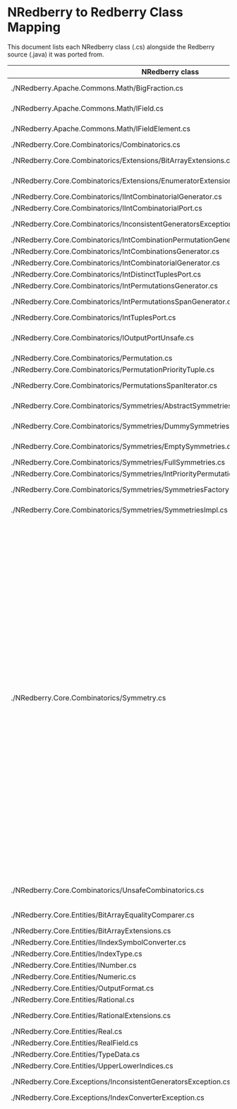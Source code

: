 # NRedberry to Redberry Class Mapping

This document lists each NRedberry class (.cs) alongside the Redberry source (.java) it was ported from.

| NRedberry class | Redberry source | Notes |
| --- | --- | --- |
| ./NRedberry.Apache.Commons.Math/BigFraction.cs | (external: Apache Commons Math org/apache/commons/math3/fraction/BigFraction.java) | Ported from Apache Commons Math; original file is not part of ./redberry checkout. |
| ./NRedberry.Apache.Commons.Math/IField.cs | (external: Apache Commons Math org/apache/commons/math3/Field.java) | Field abstraction comes from Apache Commons Math; not bundled in ./redberry. |
| ./NRedberry.Apache.Commons.Math/IFieldElement.cs | (external: Apache Commons Math org/apache/commons/math3/FieldElement.java) | FieldElement interface supplied by Apache Commons Math. |
| ./NRedberry.Core.Combinatorics/Combinatorics.cs | ./core/src/main/java/cc/redberry/core/combinatorics/Combinatorics.java |  |
| ./NRedberry.Core.Combinatorics/Extensions/BitArrayExtensions.cs | ./core/src/main/java/cc/redberry/core/utils/BitArray.java | C# extension wrappers around BitArray operations defined in Java BitArray. |
| ./NRedberry.Core.Combinatorics/Extensions/EnumeratorExtensions.cs | (no matching Java source) | No Java symbol named EnumeratorExtensions; helper introduced for IEnumerable support. |
| ./NRedberry.Core.Combinatorics/IIntCombinatorialGenerator.cs | ./core/src/main/java/cc/redberry/core/combinatorics/IntCombinatorialGenerator.java |  |
| ./NRedberry.Core.Combinatorics/IIntCombinatorialPort.cs | ./core/src/main/java/cc/redberry/core/combinatorics/IntCombinatorialPort.java |  |
| ./NRedberry.Core.Combinatorics/InconsistentGeneratorsException.cs | ./core/src/main/java/cc/redberry/core/combinatorics/InconsistentGeneratorsException.java, ./core/src/main/java/cc/redberry/core/groups/permutations/InconsistentGeneratorsException.java |  |
| ./NRedberry.Core.Combinatorics/IntCombinationPermutationGenerator.cs | ./core/src/main/java/cc/redberry/core/combinatorics/IntCombinationPermutationGenerator.java |  |
| ./NRedberry.Core.Combinatorics/IntCombinationsGenerator.cs | ./core/src/main/java/cc/redberry/core/combinatorics/IntCombinationsGenerator.java |  |
| ./NRedberry.Core.Combinatorics/IntCombinatorialGenerator.cs | ./core/src/main/java/cc/redberry/core/combinatorics/IntCombinatorialGenerator.java |  |
| ./NRedberry.Core.Combinatorics/IntDistinctTuplesPort.cs | ./core/src/main/java/cc/redberry/core/combinatorics/IntDistinctTuplesPort.java |  |
| ./NRedberry.Core.Combinatorics/IntPermutationsGenerator.cs | ./core/src/main/java/cc/redberry/core/combinatorics/IntPermutationsGenerator.java |  |
| ./NRedberry.Core.Combinatorics/IntPermutationsSpanGenerator.cs | (no matching Java source) | String search for IntPermutationsSpanGenerator yielded no hits; likely added during .NET port. |
| ./NRedberry.Core.Combinatorics/IntTuplesPort.cs | ./core/src/main/java/cc/redberry/core/combinatorics/IntTuplesPort.java |  |
| ./NRedberry.Core.Combinatorics/IOutputPortUnsafe.cs | ./core/src/main/java/cc/redberry/core/utils/OutputPort.java | Interfaces with OutputPort nested iterators; Java version uses OutputPort directly without Unsafe wrapper. |
| ./NRedberry.Core.Combinatorics/Permutation.cs | ./core/src/main/java/cc/redberry/core/groups/permutations/Permutation.java |  |
| ./NRedberry.Core.Combinatorics/PermutationPriorityTuple.cs | ./core/src/main/java/cc/redberry/core/combinatorics/IntPriorityPermutationsGenerator.java |  |
| ./NRedberry.Core.Combinatorics/PermutationsSpanIterator.cs | (no matching Java source) | No Java iterator named PermutationsSpanIterator; port-specific composition helper. |
| ./NRedberry.Core.Combinatorics/Symmetries/AbstractSymmetries.cs | ./core/src/main/java/cc/redberry/core/combinatorics/symmetries/AbstractSymmetries.java (missing) | Comment in C# file points to this path; file not present in current ./redberry snapshot. |
| ./NRedberry.Core.Combinatorics/Symmetries/DummySymmetries.cs | ./core/src/main/java/cc/redberry/core/combinatorics/symmetries/DummySymmetries.java (missing) | Referenced upstream path but source absent locally. |
| ./NRedberry.Core.Combinatorics/Symmetries/EmptySymmetries.cs | ./core/src/main/java/cc/redberry/core/combinatorics/symmetries/EmptySymmetries.java (missing) | Original Java file not included in ./redberry checkout. |
| ./NRedberry.Core.Combinatorics/Symmetries/FullSymmetries.cs | ./core/src/test/java/cc/redberry/core/tensorgenerator/TensorGeneratorTest.java |  |
| ./NRedberry.Core.Combinatorics/Symmetries/IntPriorityPermutationsGenerator.cs | ./core/src/main/java/cc/redberry/core/combinatorics/IntPriorityPermutationsGenerator.java |  |
| ./NRedberry.Core.Combinatorics/Symmetries/SymmetriesFactory.cs | ./core/src/main/java/cc/redberry/core/combinatorics/symmetries/SymmetriesFactory.java (missing) | Factory lives in symmetries package upstream; source not present here. |
| ./NRedberry.Core.Combinatorics/Symmetries/SymmetriesImpl.cs | ./core/src/main/java/cc/redberry/core/combinatorics/symmetries/SymmetriesImpl.java (missing) | Original Java implementation referenced in comments but absent. |
| ./NRedberry.Core.Combinatorics/Symmetry.cs | ./core/src/main/java/cc/redberry/core/context/NameDescriptorForTensorFieldDerivative.java, ./core/src/main/java/cc/redberry/core/groups/permutations/Permutation.java, ./core/src/main/java/cc/redberry/core/groups/permutations/PermutationOneLineByte.java, ./core/src/main/java/cc/redberry/core/groups/permutations/PermutationOneLineInt.java, ./core/src/main/java/cc/redberry/core/groups/permutations/PermutationOneLineShort.java, ./core/src/main/java/cc/redberry/core/indexmapping/IndexMappings.java, ./core/src/main/java/cc/redberry/core/indices/IndicesSymmetries.java, ./core/src/main/java/cc/redberry/core/tensor/random/RandomTensor.java, ./core/src/main/java/cc/redberry/core/tensor/Tensors.java, ./core/src/main/java/cc/redberry/core/transformations/EliminateDueSymmetriesTransformation.java, ./core/src/main/java/cc/redberry/core/transformations/symmetrization/SymmetrizeTransformation.java, ./core/src/main/java/cc/redberry/core/transformations/symmetrization/SymmetrizeUpperLowerIndicesTransformation.java, ./core/src/main/java/cc/redberry/core/utils/TensorUtils.java, ./core/src/test/java/cc/redberry/core/indexmapping/EqualsTest.java, ./core/src/test/java/cc/redberry/core/indexmapping/IndexMappingsTest.java, ./core/src/test/java/cc/redberry/core/indices/IndicesTest.java, ./core/src/test/java/cc/redberry/core/parser/ParserTest.java, ./core/src/test/java/cc/redberry/core/solver/InverseTensorTest.java, ./core/src/test/java/cc/redberry/core/tensor/ApplyIndexMappingTest.java, ./core/src/test/java/cc/redberry/core/tensor/HashingStrategyTest.java, ./core/src/test/java/cc/redberry/core/tensor/ProductTest.java, ./core/src/test/java/cc/redberry/core/tensor/ScalarsBackedProductBuilderTest.java, ./core/src/test/java/cc/redberry/core/tensor/StandardFormTest.java, ./core/src/test/java/cc/redberry/core/tensor/SumBuilderTest.java, ./core/src/test/java/cc/redberry/core/tensor/TensorFieldTest.java, ./core/src/test/java/cc/redberry/core/tensorgenerator/TensorGeneratorTest.java, ./core/src/test/java/cc/redberry/core/transformations/DifferentiateTransformationTest.java, ./core/src/test/java/cc/redberry/core/transformations/substitutions/ProductsBijectionsPortTest.java, ./core/src/test/java/cc/redberry/core/transformations/substitutions/SubstitutionsTest.java, ./core/src/test/java/cc/redberry/core/transformations/substitutions/SumBijectionPortTest.java, ./core/src/test/java/cc/redberry/core/transformations/symmetrization/SymmetrizeTransformationTest.java, ./core/src/test/java/cc/redberry/core/utils/TensorUtilsTest.java, ./physics/src/main/java/cc/redberry/physics/feyncalc/LeviCivitaSimplifyTransformation.java, ./physics/src/main/java/cc/redberry/physics/oneloopdiv/Benchmarks.java, ./physics/src/main/java/cc/redberry/physics/oneloopdiv/OneLoopCounterterms.java, ./physics/src/main/java/cc/redberry/physics/oneloopdiv/OneLoopInput.java, ./physics/src/main/java/cc/redberry/physics/oneloopdiv/OneLoopUtils.java, ./physics/src/test/java/cc/redberry/physics/feyncalc/LeviCivitaSimplifyTransformationTest.java, ./physics/src/test/java/cc/redberry/physics/feyncalc/UnitaryTraceTransformationTest.java, ./physics/src/test/java/cc/redberry/physics/oneloopdiv/AveragingTest.java, ./physics/src/test/java/cc/redberry/physics/oneloopdiv/OneLoopCountertermsTest.java |  |
| ./NRedberry.Core.Combinatorics/UnsafeCombinatorics.cs | (no matching Java source) | Utility for unchecked construction has no Java analogue; functionality inlined in Permutation constructors. |
| ./NRedberry.Core.Entities/BitArrayEqualityComparer.cs | ./core/src/main/java/cc/redberry/core/utils/BitArray.java | Equality logic derives from BitArray.equals implementation. |
| ./NRedberry.Core.Entities/BitArrayExtensions.cs | ./core/src/main/java/cc/redberry/core/utils/BitArray.java | Extension helpers mirroring BitArray methods. |
| ./NRedberry.Core.Entities/IIndexSymbolConverter.cs | ./core/src/main/java/cc/redberry/core/context/IndexSymbolConverter.java |  |
| ./NRedberry.Core.Entities/IndexType.cs | ./core/src/main/java/cc/redberry/core/indices/IndexType.java |  |
| ./NRedberry.Core.Entities/INumber.cs | ./core/src/main/java/cc/redberry/core/number/Number.java |  |
| ./NRedberry.Core.Entities/Numeric.cs | ./core/src/main/java/cc/redberry/core/number/Numeric.java |  |
| ./NRedberry.Core.Entities/OutputFormat.cs | ./core/src/main/java/cc/redberry/core/context/OutputFormat.java |  |
| ./NRedberry.Core.Entities/Rational.cs | ./core/src/main/java/cc/redberry/core/number/Rational.java |  |
| ./NRedberry.Core.Entities/RationalExtensions.cs | ./core/src/main/java/cc/redberry/core/number/Rational.java | Adds extension conveniences over Rational static helpers. |
| ./NRedberry.Core.Entities/Real.cs | ./core/src/main/java/cc/redberry/core/number/Real.java |  |
| ./NRedberry.Core.Entities/RealField.cs | ./core/src/main/java/cc/redberry/core/number/RealField.java |  |
| ./NRedberry.Core.Entities/TypeData.cs | ./core/src/main/java/cc/redberry/core/indices/StructureOfIndices.java |  |
| ./NRedberry.Core.Entities/UpperLowerIndices.cs | ./core/src/main/java/cc/redberry/core/indices/AbstractIndices.java |  |
| ./NRedberry.Core.Exceptions/InconsistentGeneratorsException.cs | ./core/src/main/java/cc/redberry/core/combinatorics/InconsistentGeneratorsException.java, ./core/src/main/java/cc/redberry/core/groups/permutations/InconsistentGeneratorsException.java |  |
| ./NRedberry.Core.Exceptions/IndexConverterException.cs | ./core/src/main/java/cc/redberry/core/context/IndexConverterException.java |  |
| ./NRedberry.Core.Utils/Arrays.cs | ./core/src/main/java/cc/redberry/core/combinatorics/Combinatorics.java, ./core/src/main/java/cc/redberry/core/combinatorics/IntDistinctTuplesPort.java, ./core/src/main/java/cc/redberry/core/combinatorics/IntPermutationsGenerator.java, ./core/src/main/java/cc/redberry/core/combinatorics/IntPriorityPermutationsGenerator.java, ./core/src/main/java/cc/redberry/core/combinatorics/IntTuplesPort.java, ./core/src/main/java/cc/redberry/core/context/defaults/GreekLettersConverter.java, ./core/src/main/java/cc/redberry/core/context/NameAndStructureOfIndices.java, ./core/src/main/java/cc/redberry/core/context/NameDescriptor.java, ./core/src/main/java/cc/redberry/core/context/NameDescriptorForMetricAndKronecker.java, ./core/src/main/java/cc/redberry/core/context/NameDescriptorForTensorField.java, ./core/src/main/java/cc/redberry/core/context/NameDescriptorForTensorFieldDerivative.java, ./core/src/main/java/cc/redberry/core/context/NameDescriptorForTensorFieldImpl.java, ./core/src/main/java/cc/redberry/core/context/NameManager.java, ./core/src/main/java/cc/redberry/core/graph/GraphUtils.java, ./core/src/main/java/cc/redberry/core/graph/PrimitiveSubgraph.java, ./core/src/main/java/cc/redberry/core/groups/permutations/AlgorithmsBacktrack.java, ./core/src/main/java/cc/redberry/core/groups/permutations/AlgorithmsBase.java, ./core/src/main/java/cc/redberry/core/groups/permutations/BacktrackSearch.java, ./core/src/main/java/cc/redberry/core/groups/permutations/InducedOrdering.java, ./core/src/main/java/cc/redberry/core/groups/permutations/PermutationGroup.java, ./core/src/main/java/cc/redberry/core/groups/permutations/PermutationOneLineAbstract.java, ./core/src/main/java/cc/redberry/core/groups/permutations/PermutationOneLineByte.java, ./core/src/main/java/cc/redberry/core/groups/permutations/PermutationOneLineInt.java, ./core/src/main/java/cc/redberry/core/groups/permutations/PermutationOneLineShort.java, ./core/src/main/java/cc/redberry/core/groups/permutations/Permutations.java, ./core/src/main/java/cc/redberry/core/groups/permutations/RandomPermutation.java, ./core/src/main/java/cc/redberry/core/groups/permutations/SchreierVector.java, ./core/src/main/java/cc/redberry/core/indexgenerator/IndexGeneratorFromData.java, ./core/src/main/java/cc/redberry/core/indexgenerator/IndexGeneratorImpl.java, ./core/src/main/java/cc/redberry/core/indexgenerator/IntGenerator.java, ./core/src/main/java/cc/redberry/core/indexmapping/FromToHolder.java, ./core/src/main/java/cc/redberry/core/indexmapping/IndexMappingBufferImpl.java, ./core/src/main/java/cc/redberry/core/indexmapping/IndexMappingBufferTester.java, ./core/src/main/java/cc/redberry/core/indexmapping/Mapping.java, ./core/src/main/java/cc/redberry/core/indexmapping/ProviderProduct.java, ./core/src/main/java/cc/redberry/core/indices/AbstractIndices.java, ./core/src/main/java/cc/redberry/core/indices/AbstractSimpleIndices.java, ./core/src/main/java/cc/redberry/core/indices/IndicesUtils.java, ./core/src/main/java/cc/redberry/core/indices/SimpleIndicesBuilder.java, ./core/src/main/java/cc/redberry/core/indices/SortedIndices.java, ./core/src/main/java/cc/redberry/core/indices/StructureOfIndices.java, ./core/src/main/java/cc/redberry/core/parser/Parser.java, ./core/src/main/java/cc/redberry/core/parser/ParserPowerAst.java, ./core/src/main/java/cc/redberry/core/parser/ParseToken.java, ./core/src/main/java/cc/redberry/core/parser/preprocessor/GeneralIndicesInsertion.java, ./core/src/main/java/cc/redberry/core/parser/preprocessor/IndicesInsertion.java, ./core/src/main/java/cc/redberry/core/parser/preprocessor/TypesAndNamesTransformer.java, ./core/src/main/java/cc/redberry/core/solver/ExternalSolver.java, ./core/src/main/java/cc/redberry/core/solver/frobenius/FrobeniusNumber.java, ./core/src/main/java/cc/redberry/core/solver/frobenius/FrobeniusSolver.java, ./core/src/main/java/cc/redberry/core/solver/InverseTensor.java, ./core/src/main/java/cc/redberry/core/solver/ReduceEngine.java, ./core/src/main/java/cc/redberry/core/tensor/AbstractSumBuilder.java, ./core/src/main/java/cc/redberry/core/tensor/ApplyIndexMapping.java, ./core/src/main/java/cc/redberry/core/tensor/HashingStrategy.java, ./core/src/main/java/cc/redberry/core/tensor/playground/Algorithm0.java, ./core/src/main/java/cc/redberry/core/tensor/playground/Algorithm1.java, ./core/src/main/java/cc/redberry/core/tensor/playground/Algorithm2.java, ./core/src/main/java/cc/redberry/core/tensor/playground/Algorithm3.java, ./core/src/main/java/cc/redberry/core/tensor/playground/GraphStructure.java, ./core/src/main/java/cc/redberry/core/tensor/playground/ProductData.java, ./core/src/main/java/cc/redberry/core/tensor/Product.java, ./core/src/main/java/cc/redberry/core/tensor/ProductBuilder.java, ./core/src/main/java/cc/redberry/core/tensor/ProductContent.java, ./core/src/main/java/cc/redberry/core/tensor/ProductFactory.java, ./core/src/main/java/cc/redberry/core/tensor/random/RandomTensor.java, ./core/src/main/java/cc/redberry/core/tensor/Split.java, ./core/src/main/java/cc/redberry/core/tensor/StructureOfContractions.java, ./core/src/main/java/cc/redberry/core/tensor/Sum.java, ./core/src/main/java/cc/redberry/core/tensor/TensorContraction.java, ./core/src/main/java/cc/redberry/core/tensor/TensorException.java, ./core/src/main/java/cc/redberry/core/tensor/TensorField.java, ./core/src/main/java/cc/redberry/core/tensorgenerator/TensorGenerator.java, ./core/src/main/java/cc/redberry/core/tensorgenerator/TensorGeneratorUtils.java, ./core/src/main/java/cc/redberry/core/transformations/collect/CollectTransformation.java, ./core/src/main/java/cc/redberry/core/transformations/DifferentiateTransformation.java, ./core/src/main/java/cc/redberry/core/transformations/EliminateMetricsTransformation.java, ./core/src/main/java/cc/redberry/core/transformations/expand/ExpandPort.java, ./core/src/main/java/cc/redberry/core/transformations/expand/ExpandUtils.java, ./core/src/main/java/cc/redberry/core/transformations/ExpandAndEliminateTransformation.java, ./core/src/main/java/cc/redberry/core/transformations/ExpandTensorsAndEliminateTransformation.java, ./core/src/main/java/cc/redberry/core/transformations/factor/JasFactor.java, ./core/src/main/java/cc/redberry/core/transformations/factor/jasfactor/edu/jas/poly/ExpVector.java, ./core/src/main/java/cc/redberry/core/transformations/factor/jasfactor/edu/jas/poly/GenPolynomialRing.java, ./core/src/main/java/cc/redberry/core/transformations/factor/jasfactor/edu/jas/poly/OrderedPolynomialList.java, ./core/src/main/java/cc/redberry/core/transformations/factor/jasfactor/edu/jas/poly/TermOrder.java, ./core/src/main/java/cc/redberry/core/transformations/factor/jasfactor/edu/jas/poly/TermOrderOptimization.java, ./core/src/main/java/cc/redberry/core/transformations/powerexpand/PowerExpandUtils.java, ./core/src/main/java/cc/redberry/core/transformations/reverse/SingleReverse.java, ./core/src/main/java/cc/redberry/core/transformations/substitutions/PrimitiveProductSubstitution.java, ./core/src/main/java/cc/redberry/core/transformations/substitutions/PrimitiveSumSubstitution.java, ./core/src/main/java/cc/redberry/core/transformations/substitutions/ProductsBijectionsPort.java, ./core/src/main/java/cc/redberry/core/transformations/substitutions/SubstitutionIterator.java, ./core/src/main/java/cc/redberry/core/transformations/substitutions/SubstitutionTransformation.java, ./core/src/main/java/cc/redberry/core/transformations/substitutions/SumBijectionPort.java, ./core/src/main/java/cc/redberry/core/transformations/symmetrization/SymmetrizeTransformation.java, ./core/src/main/java/cc/redberry/core/transformations/symmetrization/SymmetrizeUpperLowerIndicesTransformation.java, ./core/src/main/java/cc/redberry/core/transformations/TransformationCollection.java, ./core/src/main/java/cc/redberry/core/utils/ArraysUtils.java, ./core/src/main/java/cc/redberry/core/utils/BitArray.java, ./core/src/main/java/cc/redberry/core/utils/IntArray.java, ./core/src/main/java/cc/redberry/core/utils/IntArrayList.java, ./core/src/main/java/cc/redberry/core/utils/IntTimSort.java, ./core/src/main/java/cc/redberry/core/utils/MathUtils.java, ./core/src/main/java/cc/redberry/core/utils/TensorUtils.java, ./core/src/main/java/cc/redberry/core/utils/TimingStatistics.java, ./core/src/test/java/cc/redberry/core/combinatorics/IntCombinationPermutationGeneratorTest.java, ./core/src/test/java/cc/redberry/core/combinatorics/IntCombinationsGeneratorTest.java, ./core/src/test/java/cc/redberry/core/combinatorics/IntDistinctTuplesPortTest.java, ./core/src/test/java/cc/redberry/core/combinatorics/IntPriorityPermutationsGeneratorTest.java, ./core/src/test/java/cc/redberry/core/combinatorics/IntTuplesPortTest.java, ./core/src/test/java/cc/redberry/core/graph/PrimitiveSubgraphPartitionTest.java, ./core/src/test/java/cc/redberry/core/groups/permutations/AbstractPermutationTest.java, ./core/src/test/java/cc/redberry/core/groups/permutations/AlgorithmsBacktrackTest.java, ./core/src/test/java/cc/redberry/core/groups/permutations/AlgorithmsBaseTest.java, ./core/src/test/java/cc/redberry/core/groups/permutations/BacktrackSearchTest.java, ./core/src/test/java/cc/redberry/core/groups/permutations/InducedOrderingTest.java, ./core/src/test/java/cc/redberry/core/groups/permutations/PermutationGroupTest.java, ./core/src/test/java/cc/redberry/core/groups/permutations/PermutationOneLineIntTest.java, ./core/src/test/java/cc/redberry/core/groups/permutations/PermutationsTest.java, ./core/src/test/java/cc/redberry/core/groups/permutations/PermutationsTestUtils.java, ./core/src/test/java/cc/redberry/core/groups/permutations/RandomPermutationTest.java, ./core/src/test/java/cc/redberry/core/indexmapping/IndexMappingsTest.java, ./core/src/test/java/cc/redberry/core/indices/IndicesTest.java, ./core/src/test/java/cc/redberry/core/solver/frobenius/FrobeniusSolverTest.java, ./core/src/test/java/cc/redberry/core/solver/frobenius/FrobeniusUtils.java, ./core/src/test/java/cc/redberry/core/solver/InverseTensorTest.java, ./core/src/test/java/cc/redberry/core/solver/ReduceEngineTest.java, ./core/src/test/java/cc/redberry/core/tensor/ApplyIndexMappingTest.java, ./core/src/test/java/cc/redberry/core/tensor/HashingStrategyTest.java, ./core/src/test/java/cc/redberry/core/tensor/iterator/FromChildToParentIteratorTest.java, ./core/src/test/java/cc/redberry/core/tensor/iterator/FromParentToChildIteratorTest.java, ./core/src/test/java/cc/redberry/core/tensor/ProductTest.java, ./core/src/test/java/cc/redberry/core/tensor/StructureOfContractionsTest.java, ./core/src/test/java/cc/redberry/core/tensor/SumTest.java, ./core/src/test/java/cc/redberry/core/tensor/TensorFieldTest.java, ./core/src/test/java/cc/redberry/core/tensor/ToStringTest.java, ./core/src/test/java/cc/redberry/core/tensorgenerator/TensorGeneratorTest.java, ./core/src/test/java/cc/redberry/core/transformations/collect/CollectTransformationTest.java, ./core/src/test/java/cc/redberry/core/transformations/factor/JasFactorTest.java, ./core/src/test/java/cc/redberry/core/transformations/powerexpand/PowerExpandTransformationTest.java, ./core/src/test/java/cc/redberry/core/transformations/substitutions/ProductsBijectionsPortTest.java, ./core/src/test/java/cc/redberry/core/utils/ArraysUtilsTest.java, ./core/src/test/java/cc/redberry/core/utils/BitArrayTest.java, ./core/src/test/java/cc/redberry/core/utils/TensorUtilsTest.java, ./physics/src/main/java/cc/redberry/physics/feyncalc/AbstractTransformationWithGammas.java, ./physics/src/main/java/cc/redberry/physics/feyncalc/DiracOrderTransformation.java, ./physics/src/main/java/cc/redberry/physics/feyncalc/DiracSimplify0.java, ./physics/src/main/java/cc/redberry/physics/feyncalc/PassarinoVeltman.java, ./physics/src/main/java/cc/redberry/physics/feyncalc/SpinorsSimplifyTransformation.java, ./physics/src/main/java/cc/redberry/physics/feyncalc/UnitaryTraceTransformation.java, ./physics/src/main/java/cc/redberry/physics/oneloopdiv/OneLoopCounterterms.java, ./physics/src/main/java/cc/redberry/physics/oneloopdiv/OneLoopInput.java, ./physics/src/main/java/cc/redberry/physics/oneloopdiv/SqrSubs.java, ./physics/src/test/java/cc/redberry/physics/oneloopdiv/OneLoopCountertermsTest.java |  |
| ./NRedberry.Core.Utils/ArraysUtils.cs | ./core/src/main/java/cc/redberry/core/utils/ArraysUtils.java |  |
| ./NRedberry.Core.Utils/ArraysUtils.QuickSort.cs | ./core/src/main/java/cc/redberry/core/utils/ArraysUtils.java |  |
| ./NRedberry.Core.Utils/ArraysUtils.Swap.cs | ./core/src/main/java/cc/redberry/core/utils/ArraysUtils.java |  |
| ./NRedberry.Core.Utils/ArrayUtils.InsertionSort.cs | ./core/src/main/java/cc/redberry/core/utils/ArraysUtils.java |  |
| ./NRedberry.Core.Utils/BinaryToStringConverter.cs | ./core/src/main/java/cc/redberry/core/utils/ToStringConverter.java | Java ToStringConverter exposes BINARY formatter implemented inline. |
| ./NRedberry.Core.Utils/BitArrayExtensions.cs | ./core/src/main/java/cc/redberry/core/utils/BitArray.java | Extension helpers for BitArray. |
| ./NRedberry.Core.Utils/ByteBackedBitArray.cs | ./core/src/main/java/cc/redberry/core/utils/BitArray.java | Java BitArray is int-backed; this placeholder keeps API parity. |
| ./NRedberry.Core.Utils/DefaultToStringConverter.cs | ./core/src/main/java/cc/redberry/core/utils/ToStringConverter.java | Default formatter matches anonymous inner class in ToStringConverter. |
| ./NRedberry.Core.Utils/EnumerableEx.cs | ./core/src/main/java/cc/redberry/core/utils/HashFunctions.java | Hash aggregation mirrors HashFunctions.hash implementation. |
| ./NRedberry.Core.Utils/HashFunctions.cs | ./core/src/main/java/cc/redberry/core/utils/HashFunctions.java |  |
| ./NRedberry.Core.Utils/HexToStringConverter.cs | ./core/src/main/java/cc/redberry/core/utils/ToStringConverter.java | Hex converter corresponds to HEX formatter in ToStringConverter. |
| ./NRedberry.Core.Utils/IBitArray.cs | ./core/src/main/java/cc/redberry/core/utils/BitArray.java |  |
| ./NRedberry.Core.Utils/Indicator.cs | ./core/src/main/java/cc/redberry/core/utils/Indicator.java |  |
| ./NRedberry.Core.Utils/IntArray.cs | ./core/src/main/java/cc/redberry/core/utils/IntArray.java |  |
| ./NRedberry.Core.Utils/IntArrayList.cs | ./core/src/main/java/cc/redberry/core/utils/IntArrayList.java |  |
| ./NRedberry.Core.Utils/IntTimSort.cs | ./core/src/main/java/cc/redberry/core/utils/IntTimSort.java |  |
| ./NRedberry.Core.Utils/IToStringConverter.cs | ./core/src/main/java/cc/redberry/core/utils/ToStringConverter.java |  |
| ./NRedberry.Core.Utils/MathUtils.cs | ./core/src/main/java/cc/redberry/core/utils/MathUtils.java |  |
| ./NRedberry.Core.Utils/SingleIterator.cs | ./core/src/main/java/cc/redberry/core/utils/SingleIterator.java |  |
| ./NRedberry.Core/Concurrent/IOutputPort.cs | ./core/src/main/java/cc/redberry/core/utils/OutputPort.java |  |
| ./NRedberry.Core/Concurrent/IOutputPortUnsafe.cs | ./core/src/main/java/cc/redberry/core/utils/OutputPort.java | Unsafe port interface mimics OutputPort.PortIterator usage. |
| ./NRedberry.Core/Concurrent/PortEnumerator.cs | ./core/src/main/java/cc/redberry/core/utils/OutputPort.java | Wraps OutputPort.PortIterator from Java. |
| ./NRedberry.Core/Concurrent/Singleton.cs | ./core/src/main/java/cc/redberry/core/utils/OutputPort.java |  |
| ./NRedberry.Core/Contexts/ArrayExtensions.cs | (no matching Java source) | Java relied on java.util.Arrays.fill; helper added for .NET arrays. |
| ./NRedberry.Core/Contexts/CC.cs | ./core/src/main/java/cc/redberry/core/context/CC.java |  |
| ./NRedberry.Core/Contexts/Context.cs | ./core/src/main/java/cc/redberry/core/context/Context.java |  |
| ./NRedberry.Core/Contexts/ContextEvent.cs | ./core/src/main/java/cc/redberry/core/context/ContextEvent.java |  |
| ./NRedberry.Core/Contexts/ContextSettings.cs | ./core/src/main/java/cc/redberry/core/context/ContextSettings.java |  |
| ./NRedberry.Core/Contexts/Defaults/DefaultContextFactory.cs | ./core/src/main/java/cc/redberry/core/context/defaults/DefaultContextFactory.java |  |
| ./NRedberry.Core/Contexts/Defaults/DefaultContextSettings.cs | ./core/src/main/java/cc/redberry/core/context/defaults/DefaultContextSettings.java |  |
| ./NRedberry.Core/Contexts/Defaults/GreekLaTeXLowerCaseConverter.cs | ./core/src/main/java/cc/redberry/core/context/defaults/GreekLaTeXLowerCaseConverter.java |  |
| ./NRedberry.Core/Contexts/Defaults/GreekLaTeXUpperCaseConverter.cs | ./core/src/main/java/cc/redberry/core/context/defaults/GreekLaTeXUpperCaseConverter.java |  |
| ./NRedberry.Core/Contexts/Defaults/IContextFactory.cs | ./core/src/main/java/cc/redberry/core/context/ContextFactory.java |  |
| ./NRedberry.Core/Contexts/Defaults/IndexConverterExtender.cs | ./core/src/main/java/cc/redberry/core/context/defaults/IndexConverterExtender.java |  |
| ./NRedberry.Core/Contexts/Defaults/IndexWithStrokeConverter.cs | ./core/src/main/java/cc/redberry/core/context/defaults/IndexWithStrokeConverter.java |  |
| ./NRedberry.Core/Contexts/Defaults/LatinLowerCaseConverter.cs | ./core/src/main/java/cc/redberry/core/context/defaults/LatinLowerCaseConverter.java |  |
| ./NRedberry.Core/Contexts/Defaults/LatinUpperCaseConverter.cs | ./core/src/main/java/cc/redberry/core/context/defaults/LatinUpperCaseConverter.java |  |
| ./NRedberry.Core/Contexts/Defaults/SymbolArrayConverter.cs | ./core/src/main/java/cc/redberry/core/context/defaults/SymbolArrayConverter.java (missing) | Linked to upstream file; not in local snapshot. |
| ./NRedberry.Core/Contexts/IContextListener.cs | ./core/src/main/java/cc/redberry/core/context/ContextListener.java |  |
| ./NRedberry.Core/Contexts/IndexConverterManager.cs | ./core/src/main/java/cc/redberry/core/context/IndexConverterManager.java |  |
| ./NRedberry.Core/Contexts/IndexSymbolConverter.cs | ./core/src/main/java/cc/redberry/core/context/IndexSymbolConverter.java |  |
| ./NRedberry.Core/Contexts/LongBackedBitArray.cs | (no matching Java source) | No Java LongBackedBitArray class found; C# helper around IntArray. |
| ./NRedberry.Core/Contexts/LongExtensions.cs | (no matching Java source) | Convenience extension for ulong math; Java used primitive long operations inline. |
| ./NRedberry.Core/Contexts/NameAndStructureOfIndices.cs | ./core/src/main/java/cc/redberry/core/context/NameAndStructureOfIndices.java |  |
| ./NRedberry.Core/Contexts/NameDescriptor.cs | ./core/src/main/java/cc/redberry/core/context/NameDescriptor.java |  |
| ./NRedberry.Core/Contexts/NameDescriptorForMetricAndKronecker.cs | ./core/src/main/java/cc/redberry/core/context/NameDescriptorForMetricAndKronecker.java |  |
| ./NRedberry.Core/Contexts/NameDescriptorForSimpleTensor.cs | ./core/src/main/java/cc/redberry/core/context/NameDescriptorForSimpleTensor.java |  |
| ./NRedberry.Core/Contexts/NameDescriptorForTensorField.cs | ./core/src/main/java/cc/redberry/core/context/NameDescriptorForTensorField.java |  |
| ./NRedberry.Core/Contexts/NameDescriptorForTensorFieldDerivative.cs | ./core/src/main/java/cc/redberry/core/context/NameDescriptorForTensorFieldDerivative.java |  |
| ./NRedberry.Core/Contexts/NameDescriptorForTensorFieldImpl.cs | ./core/src/main/java/cc/redberry/core/context/NameDescriptorForTensorFieldImpl.java |  |
| ./NRedberry.Core/Contexts/NameManager.cs | ./core/src/main/java/cc/redberry/core/context/NameManager.java |  |
| ./NRedberry.Core/Contexts/OutputFormat.cs | ./core/src/main/java/cc/redberry/core/context/OutputFormat.java |  |
| ./NRedberry.Core/Contexts/ParseManager.cs | ./core/src/main/java/cc/redberry/core/parser/ParseManager.java |  |
| ./NRedberry.Core/Contexts/ULongExtensions.cs | (no matching Java source) | Unsigned helper added for .NET; no Java analogue. |
| ./NRedberry.Core/Globals.cs | (no matching Java source) | C# global using with no Java analogue. |
| ./NRedberry.Core/Graphs/GraphType.cs | ./core/src/main/java/cc/redberry/core/graph/GraphType.java |  |
| ./NRedberry.Core/Graphs/GraphUtils.cs | ./core/src/main/java/cc/redberry/core/graph/GraphUtils.java |  |
| ./NRedberry.Core/Graphs/PrimitiveSubgraph.cs | ./core/src/main/java/cc/redberry/core/graph/PrimitiveSubgraph.java |  |
| ./NRedberry.Core/Graphs/PrimitiveSubgraphPartition.cs | ./core/src/main/java/cc/redberry/core/graph/PrimitiveSubgraphPartition.java |  |
| ./NRedberry.Core/Groups/AlgorithmsBacktrack.cs | ./core/src/main/java/cc/redberry/core/groups/permutations/AlgorithmsBacktrack.java |  |
| ./NRedberry.Core/Groups/AlgorithmsBase.cs | ./core/src/main/java/cc/redberry/core/groups/permutations/AlgorithmsBase.java |  |
| ./NRedberry.Core/Groups/BacktrackSearch.cs | ./core/src/main/java/cc/redberry/core/groups/permutations/BacktrackSearch.java |  |
| ./NRedberry.Core/Groups/BacktrackSearchPayload.cs | ./core/src/main/java/cc/redberry/core/groups/permutations/BacktrackSearchPayload.java |  |
| ./NRedberry.Core/Groups/BacktrackSearchTestFunction.cs | ./core/src/main/java/cc/redberry/core/groups/permutations/BacktrackSearchTestFunction.java |  |
| ./NRedberry.Core/Groups/BruteForcePermutationIterator.cs | ./core/src/main/java/cc/redberry/core/groups/permutations/BruteForcePermutationIterator.java |  |
| ./NRedberry.Core/Groups/BSGSCandidateElement.cs | ./core/src/main/java/cc/redberry/core/groups/permutations/BSGSCandidateElement.java |  |
| ./NRedberry.Core/Groups/BSGSElement.cs | ./core/src/main/java/cc/redberry/core/groups/permutations/BSGSElement.java |  |
| ./NRedberry.Core/Groups/InducedOrdering.cs | ./core/src/main/java/cc/redberry/core/groups/permutations/InducedOrdering.java |  |
| ./NRedberry.Core/Groups/InducedOrderingOfPermutations.cs | ./core/src/main/java/cc/redberry/core/groups/permutations/InducedOrderingOfPermutations.java |  |
| ./NRedberry.Core/Groups/Permutation.cs | ./core/src/main/java/cc/redberry/core/groups/permutations/Permutation.java |  |
| ./NRedberry.Core/Groups/PermutationGroup.cs | ./core/src/main/java/cc/redberry/core/groups/permutations/PermutationGroup.java |  |
| ./NRedberry.Core/Groups/PermutationOneLineAbstract.cs | ./core/src/main/java/cc/redberry/core/groups/permutations/PermutationOneLineAbstract.java |  |
| ./NRedberry.Core/Groups/PermutationOneLineByte.cs | ./core/src/main/java/cc/redberry/core/groups/permutations/PermutationOneLineByte.java |  |
| ./NRedberry.Core/Groups/PermutationOneLineInt.cs | ./core/src/main/java/cc/redberry/core/groups/permutations/PermutationOneLineInt.java |  |
| ./NRedberry.Core/Groups/PermutationOneLineShort.cs | ./core/src/main/java/cc/redberry/core/groups/permutations/PermutationOneLineShort.java |  |
| ./NRedberry.Core/Groups/Permutations.cs | ./core/src/main/java/cc/redberry/core/groups/permutations/Permutations.java |  |
| ./NRedberry.Core/Groups/Permutations.LengthsOfCycles.cs | ./core/src/main/java/cc/redberry/core/groups/permutations/Permutations.java |  |
| ./NRedberry.Core/Groups/RandomPermutation.cs | ./core/src/main/java/cc/redberry/core/groups/permutations/RandomPermutation.java |  |
| ./NRedberry.Core/Groups/SchreierVector.cs | ./core/src/main/java/cc/redberry/core/groups/permutations/SchreierVector.java |  |
| ./NRedberry.Core/ICloneable`1.cs | ./core/src/main/java/cc/redberry/core/transformations/factor/jasfactor/edu/jas/poly/ExpVector.java, ./core/src/main/java/cc/redberry/core/transformations/factor/jasfactor/edu/jas/structure/Element.java, ./physics/src/main/java/cc/redberry/physics/feyncalc/DiracOptions.java |  |
| ./NRedberry.Core/IndexGeneration/IndexGenerator.cs | ./core/src/main/java/cc/redberry/core/indexgenerator/IndexGenerator.java |  |
| ./NRedberry.Core/IndexGeneration/IntGenerator.cs | ./core/src/main/java/cc/redberry/core/indexgenerator/IntGenerator.java |  |
| ./NRedberry.Core/Indices/AbstractIndices.cs | ./core/src/main/java/cc/redberry/core/indices/AbstractIndices.java |  |
| ./NRedberry.Core/Indices/EmptyIndices.cs | ./core/src/main/java/cc/redberry/core/indices/EmptyIndices.java |  |
| ./NRedberry.Core/Indices/EmptySimpleIndices.cs | ./core/src/main/java/cc/redberry/core/indices/EmptySimpleIndices.java |  |
| ./NRedberry.Core/Indices/IIndexMapping.cs | ./core/src/main/java/cc/redberry/core/indexmapping/IndexMapping.java |  |
| ./NRedberry.Core/Indices/InconsistentIndicesException.cs | ./core/src/main/java/cc/redberry/core/indices/InconsistentIndicesException.java |  |
| ./NRedberry.Core/Indices/IndexType.cs | ./core/src/main/java/cc/redberry/core/indices/IndexType.java |  |
| ./NRedberry.Core/Indices/Indices.cs | ./core/src/main/java/cc/redberry/core/indices/Indices.java |  |
| ./NRedberry.Core/Indices/IndicesArraysUtils.cs | ./core/src/main/java/cc/redberry/core/indices/IndicesUtils.java | Wraps array copy helpers hosted in IndicesUtils. |
| ./NRedberry.Core/Indices/IndicesBuilder.cs | ./core/src/main/java/cc/redberry/core/indices/IndicesBuilder.java |  |
| ./NRedberry.Core/Indices/IndicesFactory.cs | ./core/src/main/java/cc/redberry/core/indices/IndicesFactory.java |  |
| ./NRedberry.Core/Indices/IndicesSymmetries.cs | ./core/src/main/java/cc/redberry/core/indices/IndicesSymmetries.java |  |
| ./NRedberry.Core/Indices/IndicesUtils.cs | ./core/src/main/java/cc/redberry/core/indices/IndicesUtils.java |  |
| ./NRedberry.Core/Indices/SimpleIndices.cs | ./core/src/main/java/cc/redberry/core/indices/SimpleIndices.java |  |
| ./NRedberry.Core/Indices/SimpleIndicesAbstract.cs | ./core/src/main/java/cc/redberry/core/indices/AbstractSimpleIndices.java | Maps to AbstractSimpleIndices.java (name inverted). |
| ./NRedberry.Core/Indices/SimpleIndicesIsolated.cs | ./core/src/main/java/cc/redberry/core/indices/SimpleIndicesIsolated.java |  |
| ./NRedberry.Core/Indices/SimpleIndicesOfTensor.cs | ./core/src/main/java/cc/redberry/core/indices/SimpleIndicesOfTensor.java |  |
| ./NRedberry.Core/Indices/SortedIndices.cs | ./core/src/main/java/cc/redberry/core/indices/SortedIndices.java |  |
| ./NRedberry.Core/Indices/StructureOfIndices.cs | ./core/src/main/java/cc/redberry/core/indices/StructureOfIndices.java |  |
| ./NRedberry.Core/Maths/MathUtils.cs | ./core/src/main/java/cc/redberry/core/utils/MathUtils.java |  |
| ./NRedberry.Core/Numbers/Complex.cs | ./core/src/main/java/cc/redberry/core/number/Complex.java, ./core/src/main/java/cc/redberry/core/transformations/factor/jasfactor/edu/jas/poly/Complex.java |  |
| ./NRedberry.Core/Numbers/ComplexBuilder.cs | ./core/src/main/java/cc/redberry/core/number/Complex.java |  |
| ./NRedberry.Core/Numbers/ComplexField.cs | ./core/src/main/java/cc/redberry/core/number/ComplexField.java |  |
| ./NRedberry.Core/Numbers/ComplexUtils.cs | ./core/src/main/java/cc/redberry/core/number/ComplexUtils.java |  |
| ./NRedberry.Core/Numbers/Exponentiation.cs | ./core/src/main/java/cc/redberry/core/number/Exponentiation.java |  |
| ./NRedberry.Core/Numbers/INumber.cs | ./core/src/main/java/cc/redberry/core/number/Number.java |  |
| ./NRedberry.Core/Numbers/NumberUtils.cs | ./core/src/main/java/cc/redberry/core/number/NumberUtils.java |  |
| ./NRedberry.Core/Numbers/Numeric.cs | ./core/src/main/java/cc/redberry/core/number/Numeric.java |  |
| ./NRedberry.Core/Parsers/ContextSettingsExtensions.cs | (no matching Java source) | C# extension returning default parser; Java accessed static field directly. |
| ./NRedberry.Core/Parsers/ITokenParser.cs | ./core/src/main/java/cc/redberry/core/number/parser/TokenParser.java, ./core/src/main/java/cc/redberry/core/parser/TokenParser.java |  |
| ./NRedberry.Core/Parsers/Parser.cs | ./core/src/main/java/cc/redberry/core/parser/Parser.java |  |
| ./NRedberry.Core/Parsers/ParserException.cs | ./core/src/main/java/cc/redberry/core/parser/ParserException.java |  |
| ./NRedberry.Core/Parsers/ParseToken.cs | ./core/src/main/java/cc/redberry/core/parser/ParseToken.java |  |
| ./NRedberry.Core/Parsers/ParseTokenTransformer.cs | ./core/src/main/java/cc/redberry/core/parser/ParseTokenTransformer.java |  |
| ./NRedberry.Core/Parsers/TokenType.cs | ./core/src/main/java/cc/redberry/core/parser/TokenType.java |  |
| ./NRedberry.Core/TensorGenerators/GeneratedTensor.cs | ./core/src/main/java/cc/redberry/core/tensorgenerator/GeneratedTensor.java |  |
| ./NRedberry.Core/Tensors/AbstractSumBuilder.cs | ./core/src/main/java/cc/redberry/core/tensor/AbstractSumBuilder.java |  |
| ./NRedberry.Core/Tensors/ApplyIndexMapping.cs | ./core/src/main/java/cc/redberry/core/tensor/ApplyIndexMapping.java |  |
| ./NRedberry.Core/Tensors/BasicTensorIterator.cs | ./core/src/main/java/cc/redberry/core/tensor/BasicTensorIterator.java |  |
| ./NRedberry.Core/Tensors/CC.cs | ./core/src/main/java/cc/redberry/core/context/CC.java |  |
| ./NRedberry.Core/Tensors/ComplexSumBuilder.cs | ./core/src/main/java/cc/redberry/core/tensor/Split.java |  |
| ./NRedberry.Core/Tensors/FactorNode.cs | ./core/src/main/java/cc/redberry/core/tensor/FactorNode.java, ./core/src/main/java/cc/redberry/core/transformations/factor/FactorTransformation.java |  |
| ./NRedberry.Core/Tensors/Functions/ArcCos.cs | ./core/src/main/java/cc/redberry/core/tensor/functions/ArcCos.java |  |
| ./NRedberry.Core/Tensors/Functions/ArcCosFactory.cs | ./core/src/main/java/cc/redberry/core/tensor/functions/ArcCos.java |  |
| ./NRedberry.Core/Tensors/Functions/ArcCot.cs | ./core/src/main/java/cc/redberry/core/tensor/functions/ArcCot.java |  |
| ./NRedberry.Core/Tensors/Functions/ArcCotFactory.cs | ./core/src/main/java/cc/redberry/core/tensor/functions/ArcCot.java |  |
| ./NRedberry.Core/Tensors/Functions/ArcSin.cs | ./core/src/main/java/cc/redberry/core/tensor/functions/ArcSin.java |  |
| ./NRedberry.Core/Tensors/Functions/ArcSinFactory.cs | ./core/src/main/java/cc/redberry/core/tensor/functions/ArcSin.java |  |
| ./NRedberry.Core/Tensors/Functions/ArcTan.cs | ./core/src/main/java/cc/redberry/core/tensor/functions/ArcTan.java |  |
| ./NRedberry.Core/Tensors/Functions/ArcTanFactory.cs | ./core/src/main/java/cc/redberry/core/tensor/functions/ArcTan.java |  |
| ./NRedberry.Core/Tensors/Functions/ContextManager.cs | ./core/src/main/java/cc/redberry/core/context/ContextManager.java |  |
| ./NRedberry.Core/Tensors/Functions/Cos.cs | ./core/src/main/java/cc/redberry/core/tensor/functions/Cos.java |  |
| ./NRedberry.Core/Tensors/Functions/CosFactory.cs | ./core/src/main/java/cc/redberry/core/tensor/functions/Cos.java |  |
| ./NRedberry.Core/Tensors/Functions/Cot.cs | ./core/src/main/java/cc/redberry/core/tensor/functions/Cot.java |  |
| ./NRedberry.Core/Tensors/Functions/CotFactory.cs | ./core/src/main/java/cc/redberry/core/tensor/functions/Cot.java |  |
| ./NRedberry.Core/Tensors/Functions/Exp.cs | ./core/src/main/java/cc/redberry/core/tensor/functions/Exp.java |  |
| ./NRedberry.Core/Tensors/Functions/ExpFactory.cs | ./core/src/main/java/cc/redberry/core/tensor/functions/Exp.java |  |
| ./NRedberry.Core/Tensors/Functions/Log.cs | ./core/src/main/java/cc/redberry/core/tensor/functions/Log.java |  |
| ./NRedberry.Core/Tensors/Functions/LogFactory.cs | ./core/src/main/java/cc/redberry/core/tensor/functions/Log.java |  |
| ./NRedberry.Core/Tensors/Functions/ScalarFunction.cs | ./core/src/main/java/cc/redberry/core/tensor/functions/ScalarFunction.java |  |
| ./NRedberry.Core/Tensors/Functions/ScalarFunctionBuilder.cs | ./core/src/main/java/cc/redberry/core/tensor/functions/ScalarFunctionBuilder.java |  |
| ./NRedberry.Core/Tensors/Functions/ScalarFunctionFactory.cs | ./core/src/main/java/cc/redberry/core/tensor/functions/ScalarFunctionFactory.java |  |
| ./NRedberry.Core/Tensors/Functions/Sin.cs | ./core/src/main/java/cc/redberry/core/tensor/functions/Sin.java |  |
| ./NRedberry.Core/Tensors/Functions/SinFactory.cs | ./core/src/main/java/cc/redberry/core/tensor/functions/Sin.java |  |
| ./NRedberry.Core/Tensors/Functions/Tan.cs | ./core/src/main/java/cc/redberry/core/tensor/functions/Tan.java |  |
| ./NRedberry.Core/Tensors/Functions/TanFactory.cs | ./core/src/main/java/cc/redberry/core/tensor/functions/Tan.java |  |
| ./NRedberry.Core/Tensors/IndexMapper.cs | ./core/src/main/java/cc/redberry/core/parser/preprocessor/IndicesInsertion.java, ./core/src/main/java/cc/redberry/core/tensor/ApplyIndexMapping.java |  |
| ./NRedberry.Core/Tensors/Iterators/AllTraverseGuide.cs | ./core/src/main/java/cc/redberry/core/tensor/iterator/TraverseGuide.java | Wraps TraverseGuide.ALL anonymous implementation. |
| ./NRedberry.Core/Tensors/Iterators/ExceptFieldsTraverseGuide.cs | ./core/src/main/java/cc/redberry/core/tensor/iterator/TraverseGuide.java | Wraps TraverseGuide.EXCEPT_FIELDS anonymous implementation. |
| ./NRedberry.Core/Tensors/Iterators/ExceptFunctionsAndFieldsTraverseGuide.cs | ./core/src/main/java/cc/redberry/core/tensor/iterator/TraverseGuide.java | Wraps TraverseGuide.EXCEPT_FUNCTIONS_AND_FIELDS anonymous implementation. |
| ./NRedberry.Core/Tensors/Iterators/FromChildToParentIterator.cs | ./core/src/main/java/cc/redberry/core/tensor/iterator/FromChildToParentIterator.java |  |
| ./NRedberry.Core/Tensors/Iterators/ITreeIterator.cs | ./core/src/main/java/cc/redberry/core/tensor/iterator/TreeIterator.java |  |
| ./NRedberry.Core/Tensors/Iterators/TraverseGuide.cs | ./core/src/main/java/cc/redberry/core/tensor/iterator/TraverseGuide.java |  |
| ./NRedberry.Core/Tensors/Iterators/TraversePermission.cs | ./core/src/main/java/cc/redberry/core/tensor/iterator/TraversePermission.java |  |
| ./NRedberry.Core/Tensors/Iterators/TraverseState.cs | ./core/src/main/java/cc/redberry/core/tensor/iterator/TraverseState.java |  |
| ./NRedberry.Core/Tensors/Iterators/TreeIteratorAbstract.cs | ./core/src/main/java/cc/redberry/core/tensor/iterator/TreeIteratorAbstract.java |  |
| ./NRedberry.Core/Tensors/MultiTensor.cs | ./core/src/main/java/cc/redberry/core/tensor/MultiTensor.java |  |
| ./NRedberry.Core/Tensors/OutputFormat.cs | ./core/src/main/java/cc/redberry/core/context/OutputFormat.java |  |
| ./NRedberry.Core/Tensors/Power.cs | ./core/src/main/java/cc/redberry/core/tensor/Power.java, ./core/src/main/java/cc/redberry/core/transformations/factor/jasfactor/edu/jas/structure/Power.java |  |
| ./NRedberry.Core/Tensors/PowerBuilder.cs | ./core/src/main/java/cc/redberry/core/tensor/PowerBuilder.java |  |
| ./NRedberry.Core/Tensors/PowerFactory.cs | ./core/src/main/java/cc/redberry/core/tensor/PowerFactory.java |  |
| ./NRedberry.Core/Tensors/Product.cs | ./core/src/main/java/cc/redberry/core/tensor/Product.java |  |
| ./NRedberry.Core/Tensors/ProductContent.cs | ./core/src/main/java/cc/redberry/core/tensor/ProductContent.java |  |
| ./NRedberry.Core/Tensors/ProductFactory.cs | ./core/src/main/java/cc/redberry/core/tensor/ProductFactory.java |  |
| ./NRedberry.Core/Tensors/SimpleTensor.cs | ./core/src/main/java/cc/redberry/core/tensor/SimpleTensor.java |  |
| ./NRedberry.Core/Tensors/SimpleTensorBuilder.cs | ./core/src/main/java/cc/redberry/core/tensor/SimpleTensor.java | Maps to SimpleTensor.Builder inner class. |
| ./NRedberry.Core/Tensors/SimpleTensorExtensions.cs | ./core/src/main/java/cc/redberry/core/tensor/SimpleTensor.java | Provides extension helpers around SimpleTensor methods. |
| ./NRedberry.Core/Tensors/SimpleTensorFactory.cs | ./core/src/main/java/cc/redberry/core/tensor/SimpleTensor.java | Mirrors SimpleTensor.Factory inner class. |
| ./NRedberry.Core/Tensors/Split.cs | ./core/src/main/java/cc/redberry/core/tensor/Split.java, ./core/src/main/java/cc/redberry/core/transformations/collect/CollectTransformation.java |  |
| ./NRedberry.Core/Tensors/SplitNumbers.cs | ./core/src/main/java/cc/redberry/core/tensor/Split.java |  |
| ./NRedberry.Core/Tensors/StructureOfContractions.cs | ./core/src/main/java/cc/redberry/core/tensor/StructureOfContractions.java |  |
| ./NRedberry.Core/Tensors/StructureOfContractionsHashed.cs | ./core/src/test/java/cc/redberry/core/tensor/ProductTest.java, ./physics/src/main/java/cc/redberry/physics/oneloopdiv/SqrSubs.java |  |
| ./NRedberry.Core/Tensors/Sum.cs | ./core/src/main/java/cc/redberry/core/tensor/Sum.java, ./core/src/main/java/cc/redberry/core/transformations/factor/jasfactor/edu/jas/ps/UnivPowerSeries.java |  |
| ./NRedberry.Core/Tensors/SumBuilder.cs | ./core/src/main/java/cc/redberry/core/tensor/SumBuilder.java |  |
| ./NRedberry.Core/Tensors/SumFactory.cs | ./core/src/main/java/cc/redberry/core/tensor/SumFactory.java |  |
| ./NRedberry.Core/Tensors/Tensor.cs | ./core/src/main/java/cc/redberry/core/tensor/Tensor.java |  |
| ./NRedberry.Core/Tensors/TensorArrayUtils.cs | ./core/src/main/java/cc/redberry/core/utils/TensorUtils.java | Utility functions pulled from TensorUtils static helpers. |
| ./NRedberry.Core/Tensors/TensorBuilder.cs | ./core/src/main/java/cc/redberry/core/tensor/TensorBuilder.java |  |
| ./NRedberry.Core/Tensors/TensorContraction.cs | ./core/src/main/java/cc/redberry/core/tensor/TensorContraction.java |  |
| ./NRedberry.Core/Tensors/TensorException.cs | ./core/src/main/java/cc/redberry/core/tensor/TensorException.java |  |
| ./NRedberry.Core/Tensors/TensorExtensions.cs | ./core/src/main/java/cc/redberry/core/tensor/Tensors.java | Extension methods correspond to static helpers in Tensors. |
| ./NRedberry.Core/Tensors/TensorFactory.cs | ./core/src/main/java/cc/redberry/core/tensor/TensorFactory.java |  |
| ./NRedberry.Core/Tensors/TensorField.cs | ./core/src/main/java/cc/redberry/core/tensor/TensorField.java |  |
| ./NRedberry.Core/Tensors/Tensors.cs | ./core/src/main/java/cc/redberry/core/tensor/Tensors.java |  |
| ./NRedberry.Core/Tensors/TensorUtils.cs | ./core/src/main/java/cc/redberry/core/utils/TensorUtils.java |  |
| ./NRedberry.Core/Tensors/TensorWrapper.cs | ./core/src/main/java/cc/redberry/core/tensor/Sum.java, ./core/src/main/java/cc/redberry/core/tensor/TensorWrapper.java |  |
| ./NRedberry.Core/Transformations/Expand/AbstractExpandTransformation.cs | ./core/src/main/java/cc/redberry/core/transformations/expand/AbstractExpandTransformation.java |  |
| ./NRedberry.Core/Transformations/Expand/ExpandAllTransformation.cs | ./core/src/main/java/cc/redberry/core/transformations/expand/ExpandAllTransformation.java |  |
| ./NRedberry.Core/Transformations/Expand/ExpandDenominatorTransformation.cs | ./core/src/main/java/cc/redberry/core/transformations/expand/ExpandDenominatorTransformation.java |  |
| ./NRedberry.Core/Transformations/Expand/ExpandNumeratorTransformation.cs | ./core/src/main/java/cc/redberry/core/transformations/expand/ExpandNumeratorTransformation.java |  |
| ./NRedberry.Core/Transformations/Expand/ExpandPort.cs | ./core/src/main/java/cc/redberry/core/transformations/expand/ExpandPort.java |  |
| ./NRedberry.Core/Transformations/Expand/ExpandTransformation.cs | ./core/src/main/java/cc/redberry/core/transformations/expand/ExpandTransformation.java |  |
| ./NRedberry.Core/Transformations/Expand/ExpandUtils.cs | ./core/src/main/java/cc/redberry/core/transformations/expand/ExpandUtils.java |  |
| ./NRedberry.Core/Transformations/Factor/FactorTransformation.cs | ./core/src/main/java/cc/redberry/core/transformations/factor/FactorTransformation.java |  |
| ./NRedberry.Core/Transformations/Factor/JasFactor.cs | ./core/src/main/java/cc/redberry/core/transformations/factor/JasFactor.java |  |
| ./NRedberry.Core/Transformations/Fractions/GetDenominatorTransformation.cs | ./core/src/main/java/cc/redberry/core/transformations/fractions/GetDenominatorTransformation.java |  |
| ./NRedberry.Core/Transformations/Fractions/GetNumeratorTransformation.cs | ./core/src/main/java/cc/redberry/core/transformations/fractions/GetNumeratorTransformation.java |  |
| ./NRedberry.Core/Transformations/Fractions/NumeratorDenominator.cs | ./core/src/main/java/cc/redberry/core/transformations/fractions/NumeratorDenominator.java |  |
| ./NRedberry.Core/Transformations/Fractions/TogetherTransformation.cs | ./core/src/main/java/cc/redberry/core/transformations/fractions/TogetherTransformation.java |  |
| ./NRedberry.Core/Transformations/IdentityTransformation.cs | (no matching Java source) | No IdentityTransformation class in Java; method calls used identity lambda directly. |
| ./NRedberry.Core/Transformations/Substitutions/BijectionContainer.cs | ./core/src/main/java/cc/redberry/core/transformations/substitutions/SumBijectionPort.java |  |
| ./NRedberry.Core/Transformations/Substitutions/InconsistentSubstitutionException.cs | ./core/src/main/java/cc/redberry/core/transformations/substitutions/InconsistentSubstitutionException.java |  |
| ./NRedberry.Core/Transformations/Substitutions/IndexlessBijectionsPort.cs | ./core/src/main/java/cc/redberry/core/transformations/substitutions/IndexlessBijectionsPort.java |  |
| ./NRedberry.Core/Transformations/Substitutions/PrimitiveProductSubstitution.cs | ./core/src/main/java/cc/redberry/core/transformations/substitutions/PrimitiveProductSubstitution.java |  |
| ./NRedberry.Core/Transformations/Substitutions/PrimitiveSimpleTensorSubstitution.cs | ./core/src/main/java/cc/redberry/core/transformations/substitutions/PrimitiveSimpleTensorSubstitution.java |  |
| ./NRedberry.Core/Transformations/Substitutions/PrimitiveSubstitution.cs | ./core/src/main/java/cc/redberry/core/transformations/substitutions/PrimitiveSubstitution.java |  |
| ./NRedberry.Core/Transformations/Substitutions/PrimitiveSumSubstitution.cs | ./core/src/main/java/cc/redberry/core/transformations/substitutions/PrimitiveSumSubstitution.java |  |
| ./NRedberry.Core/Transformations/Substitutions/PrimitiveTensorFieldSubstitution.cs | ./core/src/main/java/cc/redberry/core/transformations/substitutions/PrimitiveTensorFieldSubstitution.java |  |
| ./NRedberry.Core/Transformations/Substitutions/ProductsBijectionsPort.cs | ./core/src/main/java/cc/redberry/core/transformations/substitutions/ProductsBijectionsPort.java |  |
| ./NRedberry.Core/Transformations/Substitutions/SubstitutionIterator.cs | ./core/src/main/java/cc/redberry/core/transformations/substitutions/SubstitutionIterator.java |  |
| ./NRedberry.Core/Transformations/Substitutions/SubstitutionTransformation.cs | ./core/src/main/java/cc/redberry/core/transformations/substitutions/SubstitutionTransformation.java |  |
| ./NRedberry.Core/Transformations/Substitutions/SumBijectionPort.cs | ./core/src/main/java/cc/redberry/core/transformations/substitutions/SumBijectionPort.java |  |
| ./NRedberry.Core/Transformations/Symmetrization/CollectNonScalarsTransformation.cs | ./core/src/main/java/cc/redberry/core/transformations/CollectNonScalarsTransformation.java |  |
| ./NRedberry.Core/Transformations/Symmetrization/CollectScalarFactorsTransformation.cs | ./core/src/main/java/cc/redberry/core/transformations/CollectScalarFactorsTransformation.java |  |
| ./NRedberry.Core/Transformations/Symmetrization/ComplexConjugateTransformation.cs | ./core/src/main/java/cc/redberry/core/transformations/ComplexConjugateTransformation.java |  |
| ./NRedberry.Core/Transformations/Symmetrization/DifferentiateTransformation.cs | ./core/src/main/java/cc/redberry/core/transformations/DifferentiateTransformation.java |  |
| ./NRedberry.Core/Transformations/Symmetrization/EliminateFromSymmetriesTransformation.cs | (no matching Java source) | Placeholder not present in Java sources (search returned no hits). |
| ./NRedberry.Core/Transformations/Symmetrization/EliminateMetricsTransformation.cs | ./core/src/main/java/cc/redberry/core/transformations/EliminateMetricsTransformation.java |  |
| ./NRedberry.Core/Transformations/Symmetrization/ExpandAndEliminateTransformation.cs | ./core/src/main/java/cc/redberry/core/transformations/ExpandAndEliminateTransformation.java |  |
| ./NRedberry.Core/Transformations/Symmetrization/ToNumericTransformation.cs | ./core/src/main/java/cc/redberry/core/transformations/ToNumericTransformation.java |  |
| ./NRedberry.Core/Transformations/Symmetrization/Transformation.cs | ./core/src/main/java/cc/redberry/core/transformations/Transformation.java |  |
| ./NRedberry.Core/Transformations/Symmetrization/TransformationCollection.cs | ./core/src/main/java/cc/redberry/core/transformations/TransformationCollection.java |  |
| ./NRedberry.Core/Transformations/Symmetrization/TransformationException.cs | ./core/src/main/java/cc/redberry/core/transformations/TransformationException.java |  |
| ./NRedberry.Core/Transformations/Symmetrization/Transformer.cs | ./core/src/main/java/cc/redberry/core/transformations/Transformer.java |  |
| ./NRedberry.Core/Transformations/Transformation.cs | ./core/src/main/java/cc/redberry/core/transformations/Transformation.java |  |
| ./NRedberry.Core/Utils/TensorHashCalculator.cs | ./core/src/main/java/cc/redberry/core/tensor/playground/GraphStructure.java |  |
| (no match) | ./core/src/main/java/cc/redberry/core/context/ToString.java |  |
| (no match) | ./core/src/main/java/cc/redberry/core/indexmapping/DummyIndexMappingProvider.java |  |
| (no match) | ./core/src/main/java/cc/redberry/core/indexmapping/IndexMappingBuffer.java |  |
| (no match) | ./core/src/main/java/cc/redberry/core/indexmapping/IndexMappingBufferRecord.java |  |
| (no match) | ./core/src/main/java/cc/redberry/core/indexmapping/IndexMappingProvider.java |  |
| (no match) | ./core/src/main/java/cc/redberry/core/indexmapping/IndexMappingProviderAbstract.java |  |
| (no match) | ./core/src/main/java/cc/redberry/core/indexmapping/IndexMappingProviderAbstractFT.java |  |
| (no match) | ./core/src/main/java/cc/redberry/core/indexmapping/IndexMappingProviderFactory.java |  |
| (no match) | ./core/src/main/java/cc/redberry/core/indexmapping/MappingsPort.java |  |
| (no match) | ./core/src/main/java/cc/redberry/core/indexmapping/MappingsPortRemovingContracted.java |  |
| (no match) | ./core/src/main/java/cc/redberry/core/indexmapping/MinusIndexMappingProvider.java |  |
| (no match) | ./core/src/main/java/cc/redberry/core/indexmapping/MinusIndexMappingProviderWrapper.java |  |
| (no match) | ./core/src/main/java/cc/redberry/core/indexmapping/PlusMinusIndexMappingProvider.java |  |
| (no match) | ./core/src/main/java/cc/redberry/core/indexmapping/ProviderComplex.java |  |
| (no match) | ./core/src/main/java/cc/redberry/core/indexmapping/ProviderFunctions.java |  |
| (no match) | ./core/src/main/java/cc/redberry/core/indexmapping/ProviderPower.java |  |
| (no match) | ./core/src/main/java/cc/redberry/core/indexmapping/SimpleProductMappingsPort.java |  |
| (no match) | ./core/src/main/java/cc/redberry/core/indices/ShortArrayFactory.java |  |
| (no match) | ./core/src/main/java/cc/redberry/core/number/parser/BracketToken.java |  |
| (no match) | ./core/src/main/java/cc/redberry/core/number/parser/BracketsError.java |  |
| (no match) | ./core/src/main/java/cc/redberry/core/number/parser/ComplexToken.java |  |
| (no match) | ./core/src/main/java/cc/redberry/core/number/parser/NumberParser.java |  |
| (no match) | ./core/src/main/java/cc/redberry/core/number/parser/OperatorToken.java |  |
| (no match) | ./core/src/main/java/cc/redberry/core/number/parser/RealToken.java |  |
| (no match) | ./core/src/main/java/cc/redberry/core/parser/BracketsError.java |  |
| (no match) | ./core/src/main/java/cc/redberry/core/parser/NodeParserComparator.java |  |
| (no match) | ./core/src/main/java/cc/redberry/core/parser/ParseTokenDerivative.java |  |
| (no match) | ./core/src/main/java/cc/redberry/core/parser/ParseTokenExpression.java |  |
| (no match) | ./core/src/main/java/cc/redberry/core/parser/ParseTokenNumber.java |  |
| (no match) | ./core/src/main/java/cc/redberry/core/parser/ParseTokenScalarFunction.java |  |
| (no match) | ./core/src/main/java/cc/redberry/core/parser/ParseTokenSimpleTensor.java |  |
| (no match) | ./core/src/main/java/cc/redberry/core/parser/ParseTokenTensorField.java |  |
| (no match) | ./core/src/main/java/cc/redberry/core/parser/ParseUtils.java |  |
| (no match) | ./core/src/main/java/cc/redberry/core/parser/ParserBrackets.java |  |
| (no match) | ./core/src/main/java/cc/redberry/core/parser/ParserDerivative.java |  |
| (no match) | ./core/src/main/java/cc/redberry/core/parser/ParserExpression.java |  |
| (no match) | ./core/src/main/java/cc/redberry/core/parser/ParserFunctions.java |  |
| (no match) | ./core/src/main/java/cc/redberry/core/parser/ParserIndices.java |  |
| (no match) | ./core/src/main/java/cc/redberry/core/parser/ParserNumber.java |  |
| (no match) | ./core/src/main/java/cc/redberry/core/parser/ParserOperator.java |  |
| (no match) | ./core/src/main/java/cc/redberry/core/parser/ParserPower.java |  |
| (no match) | ./core/src/main/java/cc/redberry/core/parser/ParserProduct.java |  |
| (no match) | ./core/src/main/java/cc/redberry/core/parser/ParserSimpleTensor.java |  |
| (no match) | ./core/src/main/java/cc/redberry/core/parser/ParserSum.java |  |
| (no match) | ./core/src/main/java/cc/redberry/core/parser/ParserTensorField.java |  |
| (no match) | ./core/src/main/java/cc/redberry/core/parser/preprocessor/ChangeIndicesTypesAndTensorNames.java |  |
| (no match) | ./core/src/main/java/cc/redberry/core/solver/ReducedSystem.java |  |
| (no match) | ./core/src/main/java/cc/redberry/core/solver/frobenius/DummySolutionProvider.java |  |
| (no match) | ./core/src/main/java/cc/redberry/core/solver/frobenius/FbUtils.java |  |
| (no match) | ./core/src/main/java/cc/redberry/core/solver/frobenius/FinalSolutionProvider.java |  |
| (no match) | ./core/src/main/java/cc/redberry/core/solver/frobenius/SingleSolutionProvider.java |  |
| (no match) | ./core/src/main/java/cc/redberry/core/solver/frobenius/SolutionProvider.java |  |
| (no match) | ./core/src/main/java/cc/redberry/core/solver/frobenius/SolutionProviderAbstract.java |  |
| (no match) | ./core/src/main/java/cc/redberry/core/solver/frobenius/TotalSolutionProvider.java |  |
| (no match) | ./core/src/main/java/cc/redberry/core/tensor/Expression.java |  |
| (no match) | ./core/src/main/java/cc/redberry/core/tensor/ExpressionBuilder.java |  |
| (no match) | ./core/src/main/java/cc/redberry/core/tensor/ExpressionFactory.java |  |
| (no match) | ./core/src/main/java/cc/redberry/core/tensor/FastTensors.java |  |
| (no match) | ./core/src/main/java/cc/redberry/core/tensor/PowersContainer.java |  |
| (no match) | ./core/src/main/java/cc/redberry/core/tensor/ScalarsBackedProductBuilder.java |  |
| (no match) | ./core/src/main/java/cc/redberry/core/tensor/SumBuilderSplitingScalars.java |  |
| (no match) | ./core/src/main/java/cc/redberry/core/tensor/iterator/DummyPayload.java |  |
| (no match) | ./core/src/main/java/cc/redberry/core/tensor/iterator/FromParentToChildIterator.java |  |
| (no match) | ./core/src/main/java/cc/redberry/core/tensor/iterator/Payload.java |  |
| (no match) | ./core/src/main/java/cc/redberry/core/tensor/iterator/PayloadFactory.java |  |
| (no match) | ./core/src/main/java/cc/redberry/core/tensor/iterator/StackPosition.java |  |
| (no match) | ./core/src/main/java/cc/redberry/core/tensor/iterator/TreeTraverseIterator.java |  |
| (no match) | ./core/src/main/java/cc/redberry/core/tensor/playground/ContentData.java |  |
| (no match) | ./core/src/main/java/cc/redberry/core/tensor/playground/GraphStructureHashed.java |  |
| (no match) | ./core/src/main/java/cc/redberry/core/tensor/playground/IAlgorithm.java |  |
| (no match) | ./core/src/main/java/cc/redberry/core/transformations/ApplyDiracDeltasTransformation.java |  |
| (no match) | ./core/src/main/java/cc/redberry/core/transformations/TransformationToStringAble.java |  |
| (no match) | ./core/src/main/java/cc/redberry/core/transformations/abbreviations/AbbreviationsBuilder.java |  |
| (no match) | ./core/src/main/java/cc/redberry/core/transformations/expand/AbstractExpandNumeratorDenominatorTransformation.java |  |
| (no match) | ./core/src/main/java/cc/redberry/core/transformations/expand/ExpandOptions.java |  |
| (no match) | ./core/src/main/java/cc/redberry/core/transformations/expand/ExpandTensorsOptions.java |  |
| (no match) | ./core/src/main/java/cc/redberry/core/transformations/expand/ExpandTensorsTransformation.java |  |
| (no match) | ./core/src/main/java/cc/redberry/core/transformations/factor/FactorOutNumber.java |  |
| (no match) | ./core/src/main/java/cc/redberry/core/transformations/factor/SingularFactorizationEngine.java |  |
| (no match) | ./core/src/main/java/cc/redberry/core/transformations/factor/jasfactor/edu/jas/arith/BigComplex.java |  |
| (no match) | ./core/src/main/java/cc/redberry/core/transformations/factor/jasfactor/edu/jas/arith/BigInteger.java |  |
| (no match) | ./core/src/main/java/cc/redberry/core/transformations/factor/jasfactor/edu/jas/arith/BigRational.java |  |
| (no match) | ./core/src/main/java/cc/redberry/core/transformations/factor/jasfactor/edu/jas/arith/Combinatoric.java |  |
| (no match) | ./core/src/main/java/cc/redberry/core/transformations/factor/jasfactor/edu/jas/arith/ModInteger.java |  |
| (no match) | ./core/src/main/java/cc/redberry/core/transformations/factor/jasfactor/edu/jas/arith/ModIntegerRing.java |  |
| (no match) | ./core/src/main/java/cc/redberry/core/transformations/factor/jasfactor/edu/jas/arith/ModLong.java |  |
| (no match) | ./core/src/main/java/cc/redberry/core/transformations/factor/jasfactor/edu/jas/arith/ModLongRing.java |  |
| (no match) | ./core/src/main/java/cc/redberry/core/transformations/factor/jasfactor/edu/jas/arith/Modular.java |  |
| (no match) | ./core/src/main/java/cc/redberry/core/transformations/factor/jasfactor/edu/jas/arith/ModularNotInvertibleException.java |  |
| (no match) | ./core/src/main/java/cc/redberry/core/transformations/factor/jasfactor/edu/jas/arith/ModularRingFactory.java |  |
| (no match) | ./core/src/main/java/cc/redberry/core/transformations/factor/jasfactor/edu/jas/arith/PrimeList.java |  |
| (no match) | ./core/src/main/java/cc/redberry/core/transformations/factor/jasfactor/edu/jas/gb/GroebnerBase.java |  |
| (no match) | ./core/src/main/java/cc/redberry/core/transformations/factor/jasfactor/edu/jas/gb/Reduction.java |  |
| (no match) | ./core/src/main/java/cc/redberry/core/transformations/factor/jasfactor/edu/jas/gb/ReductionAbstract.java |  |
| (no match) | ./core/src/main/java/cc/redberry/core/transformations/factor/jasfactor/edu/jas/gb/ReductionSeq.java |  |
| (no match) | ./core/src/main/java/cc/redberry/core/transformations/factor/jasfactor/edu/jas/poly/AlgebraicNotInvertibleException.java |  |
| (no match) | ./core/src/main/java/cc/redberry/core/transformations/factor/jasfactor/edu/jas/poly/AlgebraicNumber.java |  |
| (no match) | ./core/src/main/java/cc/redberry/core/transformations/factor/jasfactor/edu/jas/poly/AlgebraicNumberRing.java |  |
| (no match) | ./core/src/main/java/cc/redberry/core/transformations/factor/jasfactor/edu/jas/poly/ComplexRing.java |  |
| (no match) | ./core/src/main/java/cc/redberry/core/transformations/factor/jasfactor/edu/jas/poly/ExpVectorByte.java |  |
| (no match) | ./core/src/main/java/cc/redberry/core/transformations/factor/jasfactor/edu/jas/poly/ExpVectorInteger.java |  |
| (no match) | ./core/src/main/java/cc/redberry/core/transformations/factor/jasfactor/edu/jas/poly/ExpVectorLong.java |  |
| (no match) | ./core/src/main/java/cc/redberry/core/transformations/factor/jasfactor/edu/jas/poly/ExpVectorPair.java |  |
| (no match) | ./core/src/main/java/cc/redberry/core/transformations/factor/jasfactor/edu/jas/poly/ExpVectorShort.java |  |
| (no match) | ./core/src/main/java/cc/redberry/core/transformations/factor/jasfactor/edu/jas/poly/GenPolynomial.java |  |
| (no match) | ./core/src/main/java/cc/redberry/core/transformations/factor/jasfactor/edu/jas/poly/GenSolvablePolynomial.java |  |
| (no match) | ./core/src/main/java/cc/redberry/core/transformations/factor/jasfactor/edu/jas/poly/GenSolvablePolynomialRing.java |  |
| (no match) | ./core/src/main/java/cc/redberry/core/transformations/factor/jasfactor/edu/jas/poly/Monomial.java |  |
| (no match) | ./core/src/main/java/cc/redberry/core/transformations/factor/jasfactor/edu/jas/poly/OptimizedPolynomialList.java |  |
| (no match) | ./core/src/main/java/cc/redberry/core/transformations/factor/jasfactor/edu/jas/poly/PolyIterator.java |  |
| (no match) | ./core/src/main/java/cc/redberry/core/transformations/factor/jasfactor/edu/jas/poly/PolyUtil.java |  |
| (no match) | ./core/src/main/java/cc/redberry/core/transformations/factor/jasfactor/edu/jas/poly/PolynomialComparator.java |  |
| (no match) | ./core/src/main/java/cc/redberry/core/transformations/factor/jasfactor/edu/jas/poly/PolynomialList.java |  |
| (no match) | ./core/src/main/java/cc/redberry/core/transformations/factor/jasfactor/edu/jas/poly/RelationTable.java |  |
| (no match) | ./core/src/main/java/cc/redberry/core/transformations/factor/jasfactor/edu/jas/ps/Coefficients.java |  |
| (no match) | ./core/src/main/java/cc/redberry/core/transformations/factor/jasfactor/edu/jas/ps/PolynomialTaylorFunction.java |  |
| (no match) | ./core/src/main/java/cc/redberry/core/transformations/factor/jasfactor/edu/jas/ps/TaylorFunction.java |  |
| (no match) | ./core/src/main/java/cc/redberry/core/transformations/factor/jasfactor/edu/jas/ps/UnivPowerSeriesRing.java |  |
| (no match) | ./core/src/main/java/cc/redberry/core/transformations/factor/jasfactor/edu/jas/structure/AbelianGroupElem.java |  |
| (no match) | ./core/src/main/java/cc/redberry/core/transformations/factor/jasfactor/edu/jas/structure/AbelianGroupFactory.java |  |
| (no match) | ./core/src/main/java/cc/redberry/core/transformations/factor/jasfactor/edu/jas/structure/BinaryFunctor.java |  |
| (no match) | ./core/src/main/java/cc/redberry/core/transformations/factor/jasfactor/edu/jas/structure/ElemFactory.java |  |
| (no match) | ./core/src/main/java/cc/redberry/core/transformations/factor/jasfactor/edu/jas/structure/GcdRingElem.java |  |
| (no match) | ./core/src/main/java/cc/redberry/core/transformations/factor/jasfactor/edu/jas/structure/MonoidElem.java |  |
| (no match) | ./core/src/main/java/cc/redberry/core/transformations/factor/jasfactor/edu/jas/structure/MonoidFactory.java |  |
| (no match) | ./core/src/main/java/cc/redberry/core/transformations/factor/jasfactor/edu/jas/structure/NotInvertibleException.java |  |
| (no match) | ./core/src/main/java/cc/redberry/core/transformations/factor/jasfactor/edu/jas/structure/RingElem.java |  |
| (no match) | ./core/src/main/java/cc/redberry/core/transformations/factor/jasfactor/edu/jas/structure/RingFactory.java |  |
| (no match) | ./core/src/main/java/cc/redberry/core/transformations/factor/jasfactor/edu/jas/structure/UnaryFunctor.java |  |
| (no match) | ./core/src/main/java/cc/redberry/core/transformations/factor/jasfactor/edu/jas/ufd/FactorAbsolute.java |  |
| (no match) | ./core/src/main/java/cc/redberry/core/transformations/factor/jasfactor/edu/jas/ufd/FactorAbstract.java |  |
| (no match) | ./core/src/main/java/cc/redberry/core/transformations/factor/jasfactor/edu/jas/ufd/FactorAlgebraic.java |  |
| (no match) | ./core/src/main/java/cc/redberry/core/transformations/factor/jasfactor/edu/jas/ufd/FactorComplex.java |  |
| (no match) | ./core/src/main/java/cc/redberry/core/transformations/factor/jasfactor/edu/jas/ufd/FactorFactory.java |  |
| (no match) | ./core/src/main/java/cc/redberry/core/transformations/factor/jasfactor/edu/jas/ufd/FactorInteger.java |  |
| (no match) | ./core/src/main/java/cc/redberry/core/transformations/factor/jasfactor/edu/jas/ufd/FactorModular.java |  |
| (no match) | ./core/src/main/java/cc/redberry/core/transformations/factor/jasfactor/edu/jas/ufd/FactorQuotient.java |  |
| (no match) | ./core/src/main/java/cc/redberry/core/transformations/factor/jasfactor/edu/jas/ufd/FactorRational.java |  |
| (no match) | ./core/src/main/java/cc/redberry/core/transformations/factor/jasfactor/edu/jas/ufd/Factorization.java |  |
| (no match) | ./core/src/main/java/cc/redberry/core/transformations/factor/jasfactor/edu/jas/ufd/Factors.java |  |
| (no match) | ./core/src/main/java/cc/redberry/core/transformations/factor/jasfactor/edu/jas/ufd/GCDFactory.java |  |
| (no match) | ./core/src/main/java/cc/redberry/core/transformations/factor/jasfactor/edu/jas/ufd/GreatestCommonDivisor.java |  |
| (no match) | ./core/src/main/java/cc/redberry/core/transformations/factor/jasfactor/edu/jas/ufd/GreatestCommonDivisorAbstract.java |  |
| (no match) | ./core/src/main/java/cc/redberry/core/transformations/factor/jasfactor/edu/jas/ufd/GreatestCommonDivisorModEval.java |  |
| (no match) | ./core/src/main/java/cc/redberry/core/transformations/factor/jasfactor/edu/jas/ufd/GreatestCommonDivisorModular.java |  |
| (no match) | ./core/src/main/java/cc/redberry/core/transformations/factor/jasfactor/edu/jas/ufd/GreatestCommonDivisorPrimitive.java |  |
| (no match) | ./core/src/main/java/cc/redberry/core/transformations/factor/jasfactor/edu/jas/ufd/GreatestCommonDivisorSimple.java |  |
| (no match) | ./core/src/main/java/cc/redberry/core/transformations/factor/jasfactor/edu/jas/ufd/GreatestCommonDivisorSubres.java |  |
| (no match) | ./core/src/main/java/cc/redberry/core/transformations/factor/jasfactor/edu/jas/ufd/HenselApprox.java |  |
| (no match) | ./core/src/main/java/cc/redberry/core/transformations/factor/jasfactor/edu/jas/ufd/HenselMultUtil.java |  |
| (no match) | ./core/src/main/java/cc/redberry/core/transformations/factor/jasfactor/edu/jas/ufd/HenselUtil.java |  |
| (no match) | ./core/src/main/java/cc/redberry/core/transformations/factor/jasfactor/edu/jas/ufd/NoLiftingException.java |  |
| (no match) | ./core/src/main/java/cc/redberry/core/transformations/factor/jasfactor/edu/jas/ufd/PolyUfdUtil.java |  |
| (no match) | ./core/src/main/java/cc/redberry/core/transformations/factor/jasfactor/edu/jas/ufd/Quotient.java |  |
| (no match) | ./core/src/main/java/cc/redberry/core/transformations/factor/jasfactor/edu/jas/ufd/QuotientRing.java |  |
| (no match) | ./core/src/main/java/cc/redberry/core/transformations/factor/jasfactor/edu/jas/ufd/Squarefree.java |  |
| (no match) | ./core/src/main/java/cc/redberry/core/transformations/factor/jasfactor/edu/jas/ufd/SquarefreeAbstract.java |  |
| (no match) | ./core/src/main/java/cc/redberry/core/transformations/factor/jasfactor/edu/jas/ufd/SquarefreeFactory.java |  |
| (no match) | ./core/src/main/java/cc/redberry/core/transformations/factor/jasfactor/edu/jas/ufd/SquarefreeFieldChar0.java |  |
| (no match) | ./core/src/main/java/cc/redberry/core/transformations/factor/jasfactor/edu/jas/ufd/SquarefreeFieldCharP.java |  |
| (no match) | ./core/src/main/java/cc/redberry/core/transformations/factor/jasfactor/edu/jas/ufd/SquarefreeFiniteFieldCharP.java |  |
| (no match) | ./core/src/main/java/cc/redberry/core/transformations/factor/jasfactor/edu/jas/ufd/SquarefreeInfiniteAlgebraicFieldCharP.java |  |
| (no match) | ./core/src/main/java/cc/redberry/core/transformations/factor/jasfactor/edu/jas/ufd/SquarefreeInfiniteFieldCharP.java |  |
| (no match) | ./core/src/main/java/cc/redberry/core/transformations/factor/jasfactor/edu/jas/ufd/SquarefreeRingChar0.java |  |
| (no match) | ./core/src/main/java/cc/redberry/core/transformations/factor/jasfactor/edu/jas/util/CartesianProduct.java |  |
| (no match) | ./core/src/main/java/cc/redberry/core/transformations/factor/jasfactor/edu/jas/util/CartesianProductInfinite.java |  |
| (no match) | ./core/src/main/java/cc/redberry/core/transformations/factor/jasfactor/edu/jas/util/KsubSet.java |  |
| (no match) | ./core/src/main/java/cc/redberry/core/transformations/factor/jasfactor/edu/jas/util/ListUtil.java |  |
| (no match) | ./core/src/main/java/cc/redberry/core/transformations/factor/jasfactor/edu/jas/util/LongIterable.java |  |
| (no match) | ./core/src/main/java/cc/redberry/core/transformations/factor/jasfactor/edu/jas/vector/BasicLinAlg.java |  |
| (no match) | ./core/src/main/java/cc/redberry/core/transformations/options/Creator.java |  |
| (no match) | ./core/src/main/java/cc/redberry/core/transformations/options/IOptions.java |  |
| (no match) | ./core/src/main/java/cc/redberry/core/transformations/options/Option.java |  |
| (no match) | ./core/src/main/java/cc/redberry/core/transformations/options/Options.java |  |
| (no match) | ./core/src/main/java/cc/redberry/core/transformations/options/TransformationBuilder.java |  |
| (no match) | ./core/src/main/java/cc/redberry/core/transformations/powerexpand/PowerExpandTransformation.java |  |
| (no match) | ./core/src/main/java/cc/redberry/core/transformations/powerexpand/PowerUnfoldTransformation.java |  |
| (no match) | ./core/src/main/java/cc/redberry/core/transformations/reverse/ReverseTransformation.java |  |
| (no match) | ./core/src/main/java/cc/redberry/core/utils/ArrayIterator.java |  |
| (no match) | ./core/src/main/java/cc/redberry/core/utils/EmptyIterator.java |  |
| (no match) | ./core/src/main/java/cc/redberry/core/utils/InfiniteLoopIterable.java |  |
| (no match) | ./core/src/main/java/cc/redberry/core/utils/InfiniteLoopIterator.java |  |
| (no match) | ./core/src/main/java/cc/redberry/core/utils/IntComparator.java |  |
| (no match) | ./core/src/main/java/cc/redberry/core/utils/IteratorWithProgress.java |  |
| (no match) | ./core/src/main/java/cc/redberry/core/utils/LocalSymbolsProvider.java |  |
| (no match) | ./core/src/main/java/cc/redberry/core/utils/MatrixUtils.java |  |
| (no match) | ./core/src/main/java/cc/redberry/core/utils/ProgressReporter.java |  |
| (no match) | ./core/src/main/java/cc/redberry/core/utils/SoftReferenceWrapper.java |  |
| (no match) | ./core/src/main/java/cc/redberry/core/utils/THashMap.java |  |
| (no match) | ./core/src/main/java/cc/redberry/core/utils/THashSet.java |  |
| (no match) | ./core/src/main/java/cc/redberry/core/utils/TensorWrapperWithEquals.java |  |
| (no match) | ./core/src/main/java/cc/redberry/core/utils/Timing.java |  |
| (no match) | ./core/src/main/java/cc/redberry/core/utils/TransformationWithTimer.java |  |
| (no match) | ./core/src/main/java/cc/redberry/core/utils/stretces/IntObjectProvider.java |  |
| (no match) | ./core/src/main/java/cc/redberry/core/utils/stretces/PrecalculatedStretches.java |  |
| (no match) | ./core/src/main/java/cc/redberry/core/utils/stretces/Stretch.java |  |
| (no match) | ./core/src/main/java/cc/redberry/core/utils/stretces/StretchIterator.java |  |
| (no match) | ./core/src/main/java/cc/redberry/core/utils/stretces/StretchIteratorI.java |  |
| (no match) | ./core/src/main/java/cc/redberry/core/utils/stretces/StretchIteratorS.java |  |
| (no match) | ./core/src/test/java/cc/redberry/core/GlobalRunListener.java |  |
| (no match) | ./core/src/test/java/cc/redberry/core/context/IndexConverterManagerTest.java |  |
| (no match) | ./core/src/test/java/cc/redberry/core/context/NameDescriptorForTensorFieldDerivativeTest.java |  |
| (no match) | ./core/src/test/java/cc/redberry/core/context/defaults/GreekLettersConverterTest.java |  |
| (no match) | ./core/src/test/java/cc/redberry/core/groups/permutations/BruteForcePermutationIteratorTest.java |  |
| (no match) | ./core/src/test/java/cc/redberry/core/groups/permutations/GapGroupsInterface.java |  |
| (no match) | ./core/src/test/java/cc/redberry/core/groups/permutations/GapGroupsInterfaceTest.java |  |
| (no match) | ./core/src/test/java/cc/redberry/core/groups/permutations/TestWithGAP.java |  |
| (no match) | ./core/src/test/java/cc/redberry/core/indexmapping/IndexMappingTestUtils.java |  |
| (no match) | ./core/src/test/java/cc/redberry/core/indices/IndicesUtilsTest.java |  |
| (no match) | ./core/src/test/java/cc/redberry/core/indices/StructureOfIndicesTest.java |  |
| (no match) | ./core/src/test/java/cc/redberry/core/number/ComplexTest.java |  |
| (no match) | ./core/src/test/java/cc/redberry/core/number/ComplexUtilsTest.java |  |
| (no match) | ./core/src/test/java/cc/redberry/core/number/ExponentiationTest.java |  |
| (no match) | ./core/src/test/java/cc/redberry/core/number/NumberUtilsTest.java |  |
| (no match) | ./core/src/test/java/cc/redberry/core/number/NumericTest.java |  |
| (no match) | ./core/src/test/java/cc/redberry/core/number/RationalTest.java |  |
| (no match) | ./core/src/test/java/cc/redberry/core/number/parser/ComplexTest.java |  |
| (no match) | ./core/src/test/java/cc/redberry/core/number/parser/NumberParserTest.java |  |
| (no match) | ./core/src/test/java/cc/redberry/core/parser/ParserIndicesTest.java |  |
| (no match) | ./core/src/test/java/cc/redberry/core/parser/ParserPowerAstTest.java |  |
| (no match) | ./core/src/test/java/cc/redberry/core/parser/preprocessor/ChangeIndicesTypesAndTensorNamesTest.java |  |
| (no match) | ./core/src/test/java/cc/redberry/core/parser/preprocessor/GeneralIndicesInsertionTest.java |  |
| (no match) | ./core/src/test/java/cc/redberry/core/parser/preprocessor/IndicesInsertionTest.java |  |
| (no match) | ./core/src/test/java/cc/redberry/core/solver/frobenius/FrobeniusNumberTest.java |  |
| (no match) | ./core/src/test/java/cc/redberry/core/tensor/FastTensorsTest.java |  |
| (no match) | ./core/src/test/java/cc/redberry/core/tensor/PowerBuilderTest.java |  |
| (no match) | ./core/src/test/java/cc/redberry/core/tensor/PowerFactoryTest.java |  |
| (no match) | ./core/src/test/java/cc/redberry/core/tensor/ProductBuilderTest.java |  |
| (no match) | ./core/src/test/java/cc/redberry/core/tensor/SplitTest.java |  |
| (no match) | ./core/src/test/java/cc/redberry/core/tensor/TestParserGlobally.java |  |
| (no match) | ./core/src/test/java/cc/redberry/core/tensor/iterator/TreeTraverseIteratorTest.java |  |
| (no match) | ./core/src/test/java/cc/redberry/core/tensor/random/RandomTensorTest.java |  |
| (no match) | ./core/src/test/java/cc/redberry/core/tensorgenerator/TensorGeneratorUtilsTest.java |  |
| (no match) | ./core/src/test/java/cc/redberry/core/test/LongTest.java |  |
| (no match) | ./core/src/test/java/cc/redberry/core/test/PerformanceTest.java |  |
| (no match) | ./core/src/test/java/cc/redberry/core/test/RedberryTest.java |  |
| (no match) | ./core/src/test/java/cc/redberry/core/test/TestUtils.java |  |
| (no match) | ./core/src/test/java/cc/redberry/core/transformations/ApplyDiracDeltasTransformationTest.java |  |
| (no match) | ./core/src/test/java/cc/redberry/core/transformations/CollectNonScalarsTransformationTest.java |  |
| (no match) | ./core/src/test/java/cc/redberry/core/transformations/EliminateMetricsTransformationTest.java |  |
| (no match) | ./core/src/test/java/cc/redberry/core/transformations/abbreviations/AbbreviationsBuilderTest.java |  |
| (no match) | ./core/src/test/java/cc/redberry/core/transformations/expand/ExpandAllTransformationTest.java |  |
| (no match) | ./core/src/test/java/cc/redberry/core/transformations/expand/ExpandDenominatorTransformationTest.java |  |
| (no match) | ./core/src/test/java/cc/redberry/core/transformations/expand/ExpandNumeratorTransformationTest.java |  |
| (no match) | ./core/src/test/java/cc/redberry/core/transformations/expand/ExpandTensorsTransformationTest.java |  |
| (no match) | ./core/src/test/java/cc/redberry/core/transformations/expand/ExpandTest.java |  |
| (no match) | ./core/src/test/java/cc/redberry/core/transformations/factor/FactorOutNumberTest.java |  |
| (no match) | ./core/src/test/java/cc/redberry/core/transformations/factor/FactorTransformationTest.java |  |
| (no match) | ./core/src/test/java/cc/redberry/core/transformations/factor/SingularFactorizationEngineTest.java |  |
| (no match) | ./core/src/test/java/cc/redberry/core/transformations/fractions/NumeratorDenominatorTest.java |  |
| (no match) | ./core/src/test/java/cc/redberry/core/transformations/fractions/TogetherTransformationTest.java |  |
| (no match) | ./core/src/test/java/cc/redberry/core/transformations/options/TransformationBuilderTest.java |  |
| (no match) | ./core/src/test/java/cc/redberry/core/transformations/powerexpand/PowerUnfoldTransformationTest.java |  |
| (no match) | ./core/src/test/java/cc/redberry/core/transformations/reverse/ReverseTransformationTest.java |  |
| (no match) | ./core/src/test/java/cc/redberry/core/transformations/substitutions/SubstitutionIteratorTest.java |  |
| (no match) | ./core/src/test/java/cc/redberry/core/transformations/symmetrization/SymmetrizeUpperLowerIndicesTransformationTest.java |  |
| (no match) | ./core/src/test/java/cc/redberry/core/utils/IntTimSortTest.java |  |
| (no match) | ./core/src/test/java/cc/redberry/core/utils/ProgressReporterTest.java |  |
| (no match) | ./core/src/test/java/cc/redberry/core/utils/THashSetTest.java |  |
| (no match) | ./core/src/test/java/cc/redberry/core/utils/TimingStatisticsTest.java |  |
| (no match) | ./groovy/src/main/java/cc/redberry/groovy/DSLTransformation.java |  |
| (no match) | ./groovy/src/main/java/cc/redberry/groovy/DSLTransformationInst.java |  |
| (no match) | ./groovy/src/main/java/cc/redberry/groovy/MatrixDescriptor.java |  |
| (no match) | ./groovy/src/test/groovy/cc/redberry/groovy/GroovyGlobalRunListener.java |  |
| (no match) | ./physics/src/main/java/cc/redberry/physics/feyncalc/AbstractFeynCalcTransformation.java |  |
| (no match) | ./physics/src/main/java/cc/redberry/physics/feyncalc/DiracSimplify1.java |  |
| (no match) | ./physics/src/main/java/cc/redberry/physics/feyncalc/DiracSimplifyTransformation.java |  |
| (no match) | ./physics/src/main/java/cc/redberry/physics/feyncalc/DiracTraceTransformation.java |  |
| (no match) | ./physics/src/main/java/cc/redberry/physics/feyncalc/FeynCalcUtils.java |  |
| (no match) | ./physics/src/main/java/cc/redberry/physics/feyncalc/LeviCivitaSimplifyOptions.java |  |
| (no match) | ./physics/src/main/java/cc/redberry/physics/feyncalc/ProductOfGammas.java |  |
| (no match) | ./physics/src/main/java/cc/redberry/physics/feyncalc/SchoutenIdentities4.java |  |
| (no match) | ./physics/src/main/java/cc/redberry/physics/feyncalc/SimplifyGamma5Transformation.java |  |
| (no match) | ./physics/src/main/java/cc/redberry/physics/feyncalc/SpinorsSimplifyOptions.java |  |
| (no match) | ./physics/src/main/java/cc/redberry/physics/feyncalc/TraceUtils.java |  |
| (no match) | ./physics/src/main/java/cc/redberry/physics/feyncalc/UnitarySimplifyOptions.java |  |
| (no match) | ./physics/src/main/java/cc/redberry/physics/feyncalc/UnitarySimplifyTransformation.java |  |
| (no match) | ./physics/src/main/java/cc/redberry/physics/oneloopdiv/Averaging.java |  |
| (no match) | ./physics/src/main/java/cc/redberry/physics/oneloopdiv/NaiveSubstitution.java |  |
| (no match) | ./physics/src/test/java/GlobalRunListener.java |  |
| (no match) | ./physics/src/test/java/cc/redberry/physics/feyncalc/AbstractFeynCalcTest.java |  |
| (no match) | ./physics/src/test/java/cc/redberry/physics/feyncalc/DiracOptionsTest.java |  |
| (no match) | ./physics/src/test/java/cc/redberry/physics/feyncalc/DiracOrderTransformationTest.java |  |
| (no match) | ./physics/src/test/java/cc/redberry/physics/feyncalc/DiracSimplify0Test.java |  |
| (no match) | ./physics/src/test/java/cc/redberry/physics/feyncalc/DiracSimplify1Test.java |  |
| (no match) | ./physics/src/test/java/cc/redberry/physics/feyncalc/DiracSimplifyTransformationTest.java |  |
| (no match) | ./physics/src/test/java/cc/redberry/physics/feyncalc/DiracTraceTransformationTest.java |  |
| (no match) | ./physics/src/test/java/cc/redberry/physics/feyncalc/FeynCalcUtilsTest.java |  |
| (no match) | ./physics/src/test/java/cc/redberry/physics/feyncalc/PassarinoVeltmanTest.java |  |
| (no match) | ./physics/src/test/java/cc/redberry/physics/feyncalc/SchoutenIdentities4Test.java |  |
| (no match) | ./physics/src/test/java/cc/redberry/physics/feyncalc/SimplifyGamma5TransformationTest.java |  |
| (no match) | ./physics/src/test/java/cc/redberry/physics/feyncalc/SpinorsSimplifyTransformationTest.java |  |
| (no match) | ./physics/src/test/java/cc/redberry/physics/feyncalc/UnitarySimplifyTransformationTest.java |  |
| (no match) | ./physics/src/test/java/cc/redberry/physics/oneloopdiv/SqrSubsTest.java |  |
